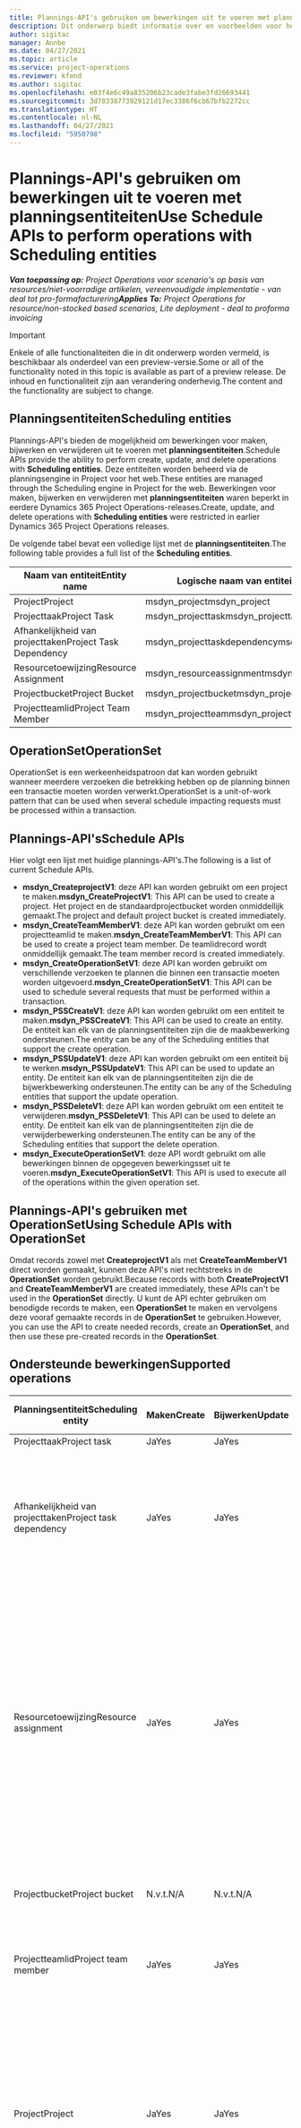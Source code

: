 ```yaml
---
title: Plannings-API's gebruiken om bewerkingen uit te voeren met planningsentiteiten
description: Dit onderwerp biedt informatie over en voorbeelden voor het gebruik van plannings-API's.
author: sigitac
manager: Annbe
ms.date: 04/27/2021
ms.topic: article
ms.service: project-operations
ms.reviewer: kfend
ms.author: sigitac
ms.openlocfilehash: e03f4e6c49a835206b23cade3fabe3fd26693441
ms.sourcegitcommit: 3d78338773929121d17ec3386f6cb67bfb2272cc
ms.translationtype: HT
ms.contentlocale: nl-NL
ms.lasthandoff: 04/27/2021
ms.locfileid: "5950798"
---
```

# <a name="use-schedule-apis-to-perform-operations-with-scheduling-entities"></a><span data-ttu-id="69e81-103">Plannings-API's gebruiken om bewerkingen uit te voeren met planningsentiteiten</span><span class="sxs-lookup"><span data-stu-id="69e81-103">Use Schedule APIs to perform operations with Scheduling entities</span></span>

<span data-ttu-id="69e81-104">_**Van toepassing op:** Project Operations voor scenario's op basis van resources/niet-voorradige artikelen, vereenvoudigde implementatie - van deal tot pro-formafacturering_</span><span class="sxs-lookup"><span data-stu-id="69e81-104">_**Applies To:** Project Operations for resource/non-stocked based scenarios, Lite deployment - deal to proforma invoicing_</span></span>

> [!IMPORTANT] 
> <span data-ttu-id="69e81-105">Enkele of alle functionaliteiten die in dit onderwerp worden vermeld, is beschikbaar als onderdeel van een preview-versie.</span><span class="sxs-lookup"><span data-stu-id="69e81-105">Some or all of the functionality noted in this topic is available as part of a preview release.</span></span> <span data-ttu-id="69e81-106">De inhoud en functionaliteit zijn aan verandering onderhevig.</span><span class="sxs-lookup"><span data-stu-id="69e81-106">The content and the functionality are subject to change.</span></span> 

## <a name="scheduling-entities"></a><span data-ttu-id="69e81-107">Planningsentiteiten</span><span class="sxs-lookup"><span data-stu-id="69e81-107">Scheduling entities</span></span>

<span data-ttu-id="69e81-108">Plannings-API's bieden de mogelijkheid om bewerkingen voor maken, bijwerken en verwijderen uit te voeren met **planningsentiteiten**​.</span><span class="sxs-lookup"><span data-stu-id="69e81-108">Schedule APIs provide the ability to perform create, update, and delete operations with **Scheduling entities**.</span></span> <span data-ttu-id="69e81-109">Deze entiteiten worden beheerd via de planningsengine in Project voor het web.</span><span class="sxs-lookup"><span data-stu-id="69e81-109">These entities are managed through the Scheduling engine in Project for the web.</span></span> <span data-ttu-id="69e81-110">Bewerkingen voor maken, bijwerken en verwijderen met **planningsentiteiten** waren beperkt in eerdere Dynamics 365 Project Operations-releases.</span><span class="sxs-lookup"><span data-stu-id="69e81-110">Create, update, and delete operations with **Scheduling entities** were restricted in earlier Dynamics 365 Project Operations releases.</span></span>

<span data-ttu-id="69e81-111">De volgende tabel bevat een volledige lijst met de **planningsentiteiten**​.</span><span class="sxs-lookup"><span data-stu-id="69e81-111">The following table provides a full list of the **Scheduling entities**.</span></span>

| <span data-ttu-id="69e81-112">Naam van entiteit</span><span class="sxs-lookup"><span data-stu-id="69e81-112">Entity name</span></span>  | <span data-ttu-id="69e81-113">Logische naam van entiteit</span><span class="sxs-lookup"><span data-stu-id="69e81-113">Entity logical name</span></span> |
| --- | --- |
| <span data-ttu-id="69e81-114">Project</span><span class="sxs-lookup"><span data-stu-id="69e81-114">Project</span></span> | <span data-ttu-id="69e81-115">msdyn_project</span><span class="sxs-lookup"><span data-stu-id="69e81-115">msdyn_project</span></span> |
| <span data-ttu-id="69e81-116">Projecttaak</span><span class="sxs-lookup"><span data-stu-id="69e81-116">Project Task</span></span>  | <span data-ttu-id="69e81-117">msdyn_projecttask</span><span class="sxs-lookup"><span data-stu-id="69e81-117">msdyn_projecttask</span></span>  |
| <span data-ttu-id="69e81-118">Afhankelijkheid van projecttaken</span><span class="sxs-lookup"><span data-stu-id="69e81-118">Project Task Dependency</span></span>  | <span data-ttu-id="69e81-119">msdyn_projecttaskdependency</span><span class="sxs-lookup"><span data-stu-id="69e81-119">msdyn_projecttaskdependency</span></span>  |
| <span data-ttu-id="69e81-120">Resourcetoewijzing</span><span class="sxs-lookup"><span data-stu-id="69e81-120">Resource Assignment</span></span> | <span data-ttu-id="69e81-121">msdyn_resourceassignment</span><span class="sxs-lookup"><span data-stu-id="69e81-121">msdyn_resourceassignment</span></span> |
| <span data-ttu-id="69e81-122">Projectbucket</span><span class="sxs-lookup"><span data-stu-id="69e81-122">Project Bucket</span></span>  | <span data-ttu-id="69e81-123">msdyn_projectbucket</span><span class="sxs-lookup"><span data-stu-id="69e81-123">msdyn_projectbucket</span></span> |
| <span data-ttu-id="69e81-124">Projectteamlid</span><span class="sxs-lookup"><span data-stu-id="69e81-124">Project Team Member</span></span> | <span data-ttu-id="69e81-125">msdyn_projectteam</span><span class="sxs-lookup"><span data-stu-id="69e81-125">msdyn_projectteam</span></span> |

## <a name="operationset"></a><span data-ttu-id="69e81-126">OperationSet</span><span class="sxs-lookup"><span data-stu-id="69e81-126">OperationSet</span></span>

<span data-ttu-id="69e81-127">OperationSet is een werkeenheidspatroon dat kan worden gebruikt wanneer meerdere verzoeken die betrekking hebben op de planning binnen een transactie moeten worden verwerkt.</span><span class="sxs-lookup"><span data-stu-id="69e81-127">OperationSet is a unit-of-work pattern that can be used when several schedule impacting requests must be processed within a transaction.</span></span>

## <a name="schedule-apis"></a><span data-ttu-id="69e81-128">Plannings-API's</span><span class="sxs-lookup"><span data-stu-id="69e81-128">Schedule APIs</span></span>

<span data-ttu-id="69e81-129">Hier volgt een lijst met huidige plannings-API's.</span><span class="sxs-lookup"><span data-stu-id="69e81-129">The following is a list of current Schedule APIs.</span></span>

- <span data-ttu-id="69e81-130">**msdyn_CreateprojectV1**: deze API kan worden gebruikt om een project te maken.</span><span class="sxs-lookup"><span data-stu-id="69e81-130">**msdyn_CreateProjectV1**: This API can be used to create a project.</span></span> <span data-ttu-id="69e81-131">Het project en de standaardprojectbucket worden onmiddellijk gemaakt.</span><span class="sxs-lookup"><span data-stu-id="69e81-131">The project and default project bucket is created immediately.</span></span>
- <span data-ttu-id="69e81-132">**msdyn_CreateTeamMemberV1**: deze API kan worden gebruikt om een projectteamlid te maken.</span><span class="sxs-lookup"><span data-stu-id="69e81-132">**msdyn_CreateTeamMemberV1**: This API can be used to create a project team member.</span></span> <span data-ttu-id="69e81-133">De teamlidrecord wordt onmiddellijk gemaakt.</span><span class="sxs-lookup"><span data-stu-id="69e81-133">The team member record is created immediately.</span></span>
- <span data-ttu-id="69e81-134">**msdyn_CreateOperationSetV1**: deze API kan worden gebruikt om verschillende verzoeken te plannen die binnen een transactie moeten worden uitgevoerd.</span><span class="sxs-lookup"><span data-stu-id="69e81-134">**msdyn_CreateOperationSetV1**: This API can be used to schedule several requests that must be performed within a transaction.</span></span>
- <span data-ttu-id="69e81-135">**msdyn_PSSCreateV1**: deze API kan worden gebruikt om een entiteit te maken.</span><span class="sxs-lookup"><span data-stu-id="69e81-135">**msdyn_PSSCreateV1**: This API can be used to create an entity.</span></span> <span data-ttu-id="69e81-136">De entiteit kan elk van de planningsentiteiten zijn die de maakbewerking ondersteunen.</span><span class="sxs-lookup"><span data-stu-id="69e81-136">The entity can be any of the Scheduling entities that support the create operation.</span></span>
- <span data-ttu-id="69e81-137">**msdyn_PSSUpdateV1**: deze API kan worden gebruikt om een entiteit bij te werken.</span><span class="sxs-lookup"><span data-stu-id="69e81-137">**msdyn_PSSUpdateV1**: This API can be used to update an entity.</span></span> <span data-ttu-id="69e81-138">De entiteit kan elk van de planningsentiteiten zijn die de bijwerkbewerking ondersteunen.</span><span class="sxs-lookup"><span data-stu-id="69e81-138">The entity can be any of the Scheduling entities that support the update operation.</span></span>
- <span data-ttu-id="69e81-139">**msdyn_PSSDeleteV1**: deze API kan worden gebruikt om een entiteit te verwijderen.</span><span class="sxs-lookup"><span data-stu-id="69e81-139">**msdyn_PSSDeleteV1**: This API can be used to delete an entity.</span></span> <span data-ttu-id="69e81-140">De entiteit kan elk van de planningsentiteiten zijn die de verwijderbewerking ondersteunen.</span><span class="sxs-lookup"><span data-stu-id="69e81-140">The entity can be any of the Scheduling entities that support the delete operation.</span></span>
- <span data-ttu-id="69e81-141">**msdyn_ExecuteOperationSetV1**: deze API wordt gebruikt om alle bewerkingen binnen de opgegeven bewerkingsset uit te voeren.</span><span class="sxs-lookup"><span data-stu-id="69e81-141">**msdyn_ExecuteOperationSetV1**: This API is used to execute all of the operations within the given operation set.</span></span>

## <a name="using-schedule-apis-with-operationset"></a><span data-ttu-id="69e81-142">Plannings-API's gebruiken met OperationSet</span><span class="sxs-lookup"><span data-stu-id="69e81-142">Using Schedule APIs with OperationSet</span></span>

<span data-ttu-id="69e81-143">Omdat records zowel met **CreateprojectV1** als met **CreateTeamMemberV1** direct worden gemaakt, kunnen deze API's niet rechtstreeks in de **OperationSet** worden gebruikt.</span><span class="sxs-lookup"><span data-stu-id="69e81-143">Because records with both **CreateProjectV1** and **CreateTeamMemberV1** are created immediately, these APIs can't be used in the **OperationSet** directly.</span></span> <span data-ttu-id="69e81-144">U kunt de API echter gebruiken om benodigde records te maken, een **OperationSet** te maken en vervolgens deze vooraf gemaakte records in de **OperationSet** te gebruiken.</span><span class="sxs-lookup"><span data-stu-id="69e81-144">However, you can use the API to create needed records, create an **OperationSet**, and then use these pre-created records in the **OperationSet**.</span></span>

## <a name="supported-operations"></a><span data-ttu-id="69e81-145">Ondersteunde bewerkingen</span><span class="sxs-lookup"><span data-stu-id="69e81-145">Supported operations</span></span>

| <span data-ttu-id="69e81-146">Planningsentiteit</span><span class="sxs-lookup"><span data-stu-id="69e81-146">Scheduling entity</span></span> | <span data-ttu-id="69e81-147">Maken</span><span class="sxs-lookup"><span data-stu-id="69e81-147">Create</span></span> | <span data-ttu-id="69e81-148">Bijwerken</span><span class="sxs-lookup"><span data-stu-id="69e81-148">Update</span></span> | <span data-ttu-id="69e81-149">Delete</span><span class="sxs-lookup"><span data-stu-id="69e81-149">Delete</span></span> | <span data-ttu-id="69e81-150">Belangrijke aandachtspunten</span><span class="sxs-lookup"><span data-stu-id="69e81-150">Important considerations</span></span> |
| --- | --- | --- | --- | --- |
<span data-ttu-id="69e81-151">Projecttaak</span><span class="sxs-lookup"><span data-stu-id="69e81-151">Project task</span></span> | <span data-ttu-id="69e81-152">Ja</span><span class="sxs-lookup"><span data-stu-id="69e81-152">Yes</span></span> | <span data-ttu-id="69e81-153">Ja</span><span class="sxs-lookup"><span data-stu-id="69e81-153">Yes</span></span> | <span data-ttu-id="69e81-154">Ja</span><span class="sxs-lookup"><span data-stu-id="69e81-154">Yes</span></span> | <span data-ttu-id="69e81-155">Geen</span><span class="sxs-lookup"><span data-stu-id="69e81-155">None</span></span> |
| <span data-ttu-id="69e81-156">Afhankelijkheid van projecttaken</span><span class="sxs-lookup"><span data-stu-id="69e81-156">Project task dependency</span></span> | <span data-ttu-id="69e81-157">Ja</span><span class="sxs-lookup"><span data-stu-id="69e81-157">Yes</span></span> | <span data-ttu-id="69e81-158">Ja</span><span class="sxs-lookup"><span data-stu-id="69e81-158">Yes</span></span> | | <span data-ttu-id="69e81-159">Records voor de afhankelijkheid van projecttaken worden niet bijgewerkt.</span><span class="sxs-lookup"><span data-stu-id="69e81-159">Project task dependency records aren't updated.</span></span> <span data-ttu-id="69e81-160">In plaats daarvan kan een oude record worden verwijderd en kan een nieuwe record worden gemaakt.</span><span class="sxs-lookup"><span data-stu-id="69e81-160">Instead, an old record can be deleted and a new record can be created.</span></span> |
| <span data-ttu-id="69e81-161">Resourcetoewijzing</span><span class="sxs-lookup"><span data-stu-id="69e81-161">Resource assignment</span></span> | <span data-ttu-id="69e81-162">Ja</span><span class="sxs-lookup"><span data-stu-id="69e81-162">Yes</span></span> | <span data-ttu-id="69e81-163">Ja</span><span class="sxs-lookup"><span data-stu-id="69e81-163">Yes</span></span> | | <span data-ttu-id="69e81-164">Bewerkingen met de volgende velden worden niet ondersteund: **BookableResourceID**, **Effort**, **EffortCompleted**, **EffortRemaining** en **PlannedWork**.</span><span class="sxs-lookup"><span data-stu-id="69e81-164">Operations with the following fields aren't supported: **BookableResourceID**, **Effort**, **EffortCompleted**, **EffortRemaining**, and **PlannedWork**.</span></span> <span data-ttu-id="69e81-165">Records voor resourcetoewijzingen worden niet bijgewerkt.</span><span class="sxs-lookup"><span data-stu-id="69e81-165">Resource assignment records aren't updated.</span></span> <span data-ttu-id="69e81-166">In plaats daarvan kan de oude record worden verwijderd en kan een nieuwe record worden gemaakt.</span><span class="sxs-lookup"><span data-stu-id="69e81-166">Instead, the old record can be deleted and a new record can be created.</span></span> |
| <span data-ttu-id="69e81-167">Projectbucket</span><span class="sxs-lookup"><span data-stu-id="69e81-167">Project bucket</span></span> | <span data-ttu-id="69e81-168">N.v.t.</span><span class="sxs-lookup"><span data-stu-id="69e81-168">N/A</span></span> | <span data-ttu-id="69e81-169">N.v.t.</span><span class="sxs-lookup"><span data-stu-id="69e81-169">N/A</span></span> | <span data-ttu-id="69e81-170">N.v.t.</span><span class="sxs-lookup"><span data-stu-id="69e81-170">N/A</span></span> | <span data-ttu-id="69e81-171">De standaardbucket wordt gemaakt met de API **CreateprojectV1**.</span><span class="sxs-lookup"><span data-stu-id="69e81-171">The default bucket is created using the **CreateProjectV1** API.</span></span> |
| <span data-ttu-id="69e81-172">Projectteamlid</span><span class="sxs-lookup"><span data-stu-id="69e81-172">Project team member</span></span> | <span data-ttu-id="69e81-173">Ja</span><span class="sxs-lookup"><span data-stu-id="69e81-173">Yes</span></span> | <span data-ttu-id="69e81-174">Ja</span><span class="sxs-lookup"><span data-stu-id="69e81-174">Yes</span></span> | <span data-ttu-id="69e81-175">Ja</span><span class="sxs-lookup"><span data-stu-id="69e81-175">Yes</span></span> | <span data-ttu-id="69e81-176">Gebruik voor de maakbewerking de API **CreateTeamMemberV1**.</span><span class="sxs-lookup"><span data-stu-id="69e81-176">For the create operation, use the **CreateTeamMemberV1** API.</span></span> |
| <span data-ttu-id="69e81-177">Project</span><span class="sxs-lookup"><span data-stu-id="69e81-177">Project</span></span> | <span data-ttu-id="69e81-178">Ja</span><span class="sxs-lookup"><span data-stu-id="69e81-178">Yes</span></span> | <span data-ttu-id="69e81-179">Ja</span><span class="sxs-lookup"><span data-stu-id="69e81-179">Yes</span></span> | <span data-ttu-id="69e81-180">N.v.t.</span><span class="sxs-lookup"><span data-stu-id="69e81-180">N/A</span></span> | <span data-ttu-id="69e81-181">Bewerkingen met de volgende velden worden niet ondersteund: **StateCode**, **BulkGenerationStatus**, **GlobalRevisionToken**, **CalendarID**, **Effort**, **EffortCompleted**, **EffortRemaining**, **Progress**, **Finish**, **TaskEarliestStart** en **Duration**.</span><span class="sxs-lookup"><span data-stu-id="69e81-181">Operations with the following fields aren't supported: **StateCode**, **BulkGenerationStatus**, **GlobalRevisionToken**, **CalendarID**, **Effort**, **EffortCompleted**, **EffortRemaining**, **Progress**, **Finish**, **TaskEarliestStart**, and **Duration**.</span></span> |

<span data-ttu-id="69e81-182">Deze API's kunnen worden aangeroepen met entiteitsobjecten die aangepaste velden bevatten.</span><span class="sxs-lookup"><span data-stu-id="69e81-182">These APIs can be called with entity objects that include custom fields.</span></span>

<span data-ttu-id="69e81-183">De id-eigenschap is optioneel.</span><span class="sxs-lookup"><span data-stu-id="69e81-183">The ID property is optional.</span></span> <span data-ttu-id="69e81-184">Als deze wordt opgegeven, wordt geprobeerd deze te gebruiken en wordt er een uitzondering gegenereerd als deze niet kan worden gebruikt.</span><span class="sxs-lookup"><span data-stu-id="69e81-184">If it's provided, the system attempts to use it and throws an exception if it can't be used.</span></span> <span data-ttu-id="69e81-185">Als deze niet wordt opgegeven, wordt de id door het systeem gegenerereerd.</span><span class="sxs-lookup"><span data-stu-id="69e81-185">If it isn't provided, the system will generate it.</span></span>

## <a name="restricted-fields"></a><span data-ttu-id="69e81-186">Beperkte velden</span><span class="sxs-lookup"><span data-stu-id="69e81-186">Restricted fields</span></span>

<span data-ttu-id="69e81-187">In de volgende tabellen worden de velden gedefinieerd die geen toegang hebben tot **Maken** en **Bewerken**.</span><span class="sxs-lookup"><span data-stu-id="69e81-187">The following tables define the fields that are restricted from **Create** and **Edit.**</span></span>

### <a name="project-task"></a><span data-ttu-id="69e81-188">Projecttaak</span><span class="sxs-lookup"><span data-stu-id="69e81-188">Project task</span></span>

| <span data-ttu-id="69e81-189">**Logische naam**</span><span class="sxs-lookup"><span data-stu-id="69e81-189">**Logical name**</span></span>                       | <span data-ttu-id="69e81-190">**Maken mogelijk**</span><span class="sxs-lookup"><span data-stu-id="69e81-190">**Can create**</span></span> | <span data-ttu-id="69e81-191">**Mag bewerken**</span><span class="sxs-lookup"><span data-stu-id="69e81-191">**Can edit**</span></span>     |
|----------------------------------------|----------------|------------------|
| <span data-ttu-id="69e81-192">msdyn_actualcost</span><span class="sxs-lookup"><span data-stu-id="69e81-192">msdyn_actualcost</span></span>                       | <span data-ttu-id="69e81-193">nee</span><span class="sxs-lookup"><span data-stu-id="69e81-193">no</span></span>             | <span data-ttu-id="69e81-194">nee</span><span class="sxs-lookup"><span data-stu-id="69e81-194">no</span></span>               |
| <span data-ttu-id="69e81-195">msdyn_actualcost_base</span><span class="sxs-lookup"><span data-stu-id="69e81-195">msdyn_actualcost_base</span></span>                  | <span data-ttu-id="69e81-196">nee</span><span class="sxs-lookup"><span data-stu-id="69e81-196">no</span></span>             | <span data-ttu-id="69e81-197">nee</span><span class="sxs-lookup"><span data-stu-id="69e81-197">no</span></span>               |
| <span data-ttu-id="69e81-198">msdyn_actualend</span><span class="sxs-lookup"><span data-stu-id="69e81-198">msdyn_actualend</span></span>                        | <span data-ttu-id="69e81-199">nee</span><span class="sxs-lookup"><span data-stu-id="69e81-199">no</span></span>             | <span data-ttu-id="69e81-200">nee</span><span class="sxs-lookup"><span data-stu-id="69e81-200">no</span></span>               |
| <span data-ttu-id="69e81-201">msdyn_actualsales</span><span class="sxs-lookup"><span data-stu-id="69e81-201">msdyn_actualsales</span></span>                      | <span data-ttu-id="69e81-202">nee</span><span class="sxs-lookup"><span data-stu-id="69e81-202">no</span></span>             | <span data-ttu-id="69e81-203">nee</span><span class="sxs-lookup"><span data-stu-id="69e81-203">no</span></span>               |
| <span data-ttu-id="69e81-204">msdyn_actualsales_base</span><span class="sxs-lookup"><span data-stu-id="69e81-204">msdyn_actualsales_base</span></span>                 | <span data-ttu-id="69e81-205">nee</span><span class="sxs-lookup"><span data-stu-id="69e81-205">no</span></span>             | <span data-ttu-id="69e81-206">nee</span><span class="sxs-lookup"><span data-stu-id="69e81-206">no</span></span>               |
| <span data-ttu-id="69e81-207">msdyn_actualstart</span><span class="sxs-lookup"><span data-stu-id="69e81-207">msdyn_actualstart</span></span>                      | <span data-ttu-id="69e81-208">nee</span><span class="sxs-lookup"><span data-stu-id="69e81-208">no</span></span>             | <span data-ttu-id="69e81-209">nee</span><span class="sxs-lookup"><span data-stu-id="69e81-209">no</span></span>               |
| <span data-ttu-id="69e81-210">msdyn_costatcompleteestimate</span><span class="sxs-lookup"><span data-stu-id="69e81-210">msdyn_costatcompleteestimate</span></span>           | <span data-ttu-id="69e81-211">nee</span><span class="sxs-lookup"><span data-stu-id="69e81-211">no</span></span>             | <span data-ttu-id="69e81-212">nee</span><span class="sxs-lookup"><span data-stu-id="69e81-212">no</span></span>               |
| <span data-ttu-id="69e81-213">msdyn_costatcompleteestimate_base</span><span class="sxs-lookup"><span data-stu-id="69e81-213">msdyn_costatcompleteestimate_base</span></span>      | <span data-ttu-id="69e81-214">nee</span><span class="sxs-lookup"><span data-stu-id="69e81-214">no</span></span>             | <span data-ttu-id="69e81-215">nee</span><span class="sxs-lookup"><span data-stu-id="69e81-215">no</span></span>               |
| <span data-ttu-id="69e81-216">msdyn_costconsumptionpercentage</span><span class="sxs-lookup"><span data-stu-id="69e81-216">msdyn_costconsumptionpercentage</span></span>        | <span data-ttu-id="69e81-217">nee</span><span class="sxs-lookup"><span data-stu-id="69e81-217">no</span></span>             | <span data-ttu-id="69e81-218">nee</span><span class="sxs-lookup"><span data-stu-id="69e81-218">no</span></span>               |
| <span data-ttu-id="69e81-219">msdyn_effortcompleted</span><span class="sxs-lookup"><span data-stu-id="69e81-219">msdyn_effortcompleted</span></span>                  | <span data-ttu-id="69e81-220">nee</span><span class="sxs-lookup"><span data-stu-id="69e81-220">no</span></span>             | <span data-ttu-id="69e81-221">nee</span><span class="sxs-lookup"><span data-stu-id="69e81-221">no</span></span>               |
| <span data-ttu-id="69e81-222">msdyn_effortestimateatcomplete</span><span class="sxs-lookup"><span data-stu-id="69e81-222">msdyn_effortestimateatcomplete</span></span>         | <span data-ttu-id="69e81-223">nee</span><span class="sxs-lookup"><span data-stu-id="69e81-223">no</span></span>             | <span data-ttu-id="69e81-224">nee</span><span class="sxs-lookup"><span data-stu-id="69e81-224">no</span></span>               |
| <span data-ttu-id="69e81-225">msdyn_iscritical</span><span class="sxs-lookup"><span data-stu-id="69e81-225">msdyn_iscritical</span></span>                       | <span data-ttu-id="69e81-226">nee</span><span class="sxs-lookup"><span data-stu-id="69e81-226">no</span></span>             | <span data-ttu-id="69e81-227">nee</span><span class="sxs-lookup"><span data-stu-id="69e81-227">no</span></span>               |
| <span data-ttu-id="69e81-228">msdyn_iscriticalname</span><span class="sxs-lookup"><span data-stu-id="69e81-228">msdyn_iscriticalname</span></span>                   | <span data-ttu-id="69e81-229">nee</span><span class="sxs-lookup"><span data-stu-id="69e81-229">no</span></span>             | <span data-ttu-id="69e81-230">nee</span><span class="sxs-lookup"><span data-stu-id="69e81-230">no</span></span>               |
| <span data-ttu-id="69e81-231">msdyn_ismanual</span><span class="sxs-lookup"><span data-stu-id="69e81-231">msdyn_ismanual</span></span>                         | <span data-ttu-id="69e81-232">nee</span><span class="sxs-lookup"><span data-stu-id="69e81-232">no</span></span>             | <span data-ttu-id="69e81-233">nee</span><span class="sxs-lookup"><span data-stu-id="69e81-233">no</span></span>               |
| <span data-ttu-id="69e81-234">msdyn_ismanualname</span><span class="sxs-lookup"><span data-stu-id="69e81-234">msdyn_ismanualname</span></span>                     | <span data-ttu-id="69e81-235">nee</span><span class="sxs-lookup"><span data-stu-id="69e81-235">no</span></span>             | <span data-ttu-id="69e81-236">nee</span><span class="sxs-lookup"><span data-stu-id="69e81-236">no</span></span>               |
| <span data-ttu-id="69e81-237">msdyn_ismilestone</span><span class="sxs-lookup"><span data-stu-id="69e81-237">msdyn_ismilestone</span></span>                      | <span data-ttu-id="69e81-238">nee</span><span class="sxs-lookup"><span data-stu-id="69e81-238">no</span></span>             | <span data-ttu-id="69e81-239">nee</span><span class="sxs-lookup"><span data-stu-id="69e81-239">no</span></span>               |
| <span data-ttu-id="69e81-240">msdyn_ismilestonename</span><span class="sxs-lookup"><span data-stu-id="69e81-240">msdyn_ismilestonename</span></span>                  | <span data-ttu-id="69e81-241">nee</span><span class="sxs-lookup"><span data-stu-id="69e81-241">no</span></span>             | <span data-ttu-id="69e81-242">nee</span><span class="sxs-lookup"><span data-stu-id="69e81-242">no</span></span>               |
| <span data-ttu-id="69e81-243">msdyn_LinkStatus</span><span class="sxs-lookup"><span data-stu-id="69e81-243">msdyn_LinkStatus</span></span>                       | <span data-ttu-id="69e81-244">nee</span><span class="sxs-lookup"><span data-stu-id="69e81-244">no</span></span>             | <span data-ttu-id="69e81-245">nee</span><span class="sxs-lookup"><span data-stu-id="69e81-245">no</span></span>               |
| <span data-ttu-id="69e81-246">msdyn_linkstatusname</span><span class="sxs-lookup"><span data-stu-id="69e81-246">msdyn_linkstatusname</span></span>                   | <span data-ttu-id="69e81-247">nee</span><span class="sxs-lookup"><span data-stu-id="69e81-247">no</span></span>             | <span data-ttu-id="69e81-248">nee</span><span class="sxs-lookup"><span data-stu-id="69e81-248">no</span></span>               |
| <span data-ttu-id="69e81-249">msdyn_msprojectclientid</span><span class="sxs-lookup"><span data-stu-id="69e81-249">msdyn_msprojectclientid</span></span>                | <span data-ttu-id="69e81-250">nee</span><span class="sxs-lookup"><span data-stu-id="69e81-250">no</span></span>             | <span data-ttu-id="69e81-251">nee</span><span class="sxs-lookup"><span data-stu-id="69e81-251">no</span></span>               |
| <span data-ttu-id="69e81-252">msdyn_plannedcost</span><span class="sxs-lookup"><span data-stu-id="69e81-252">msdyn_plannedcost</span></span>                      | <span data-ttu-id="69e81-253">nee</span><span class="sxs-lookup"><span data-stu-id="69e81-253">no</span></span>             | <span data-ttu-id="69e81-254">nee</span><span class="sxs-lookup"><span data-stu-id="69e81-254">no</span></span>               |
| <span data-ttu-id="69e81-255">msdyn_plannedcost_base</span><span class="sxs-lookup"><span data-stu-id="69e81-255">msdyn_plannedcost_base</span></span>                 | <span data-ttu-id="69e81-256">nee</span><span class="sxs-lookup"><span data-stu-id="69e81-256">no</span></span>             | <span data-ttu-id="69e81-257">nee</span><span class="sxs-lookup"><span data-stu-id="69e81-257">no</span></span>               |
| <span data-ttu-id="69e81-258">msdyn_plannedsales</span><span class="sxs-lookup"><span data-stu-id="69e81-258">msdyn_plannedsales</span></span>                     | <span data-ttu-id="69e81-259">nee</span><span class="sxs-lookup"><span data-stu-id="69e81-259">no</span></span>             | <span data-ttu-id="69e81-260">nee</span><span class="sxs-lookup"><span data-stu-id="69e81-260">no</span></span>               |
| <span data-ttu-id="69e81-261">msdyn_plannedsales_base</span><span class="sxs-lookup"><span data-stu-id="69e81-261">msdyn_plannedsales_base</span></span>                | <span data-ttu-id="69e81-262">nee</span><span class="sxs-lookup"><span data-stu-id="69e81-262">no</span></span>             | <span data-ttu-id="69e81-263">nee</span><span class="sxs-lookup"><span data-stu-id="69e81-263">no</span></span>               |
| <span data-ttu-id="69e81-264">msdyn_pluginprocessingdata</span><span class="sxs-lookup"><span data-stu-id="69e81-264">msdyn_pluginprocessingdata</span></span>             | <span data-ttu-id="69e81-265">nee</span><span class="sxs-lookup"><span data-stu-id="69e81-265">no</span></span>             | <span data-ttu-id="69e81-266">nee</span><span class="sxs-lookup"><span data-stu-id="69e81-266">no</span></span>               |
| <span data-ttu-id="69e81-267">msdyn_progress</span><span class="sxs-lookup"><span data-stu-id="69e81-267">msdyn_progress</span></span>                         | <span data-ttu-id="69e81-268">nee</span><span class="sxs-lookup"><span data-stu-id="69e81-268">no</span></span>             | <span data-ttu-id="69e81-269">nee (ja voor P4W)</span><span class="sxs-lookup"><span data-stu-id="69e81-269">no (yes for P4W)</span></span> |
| <span data-ttu-id="69e81-270">msdyn_remainingcost</span><span class="sxs-lookup"><span data-stu-id="69e81-270">msdyn_remainingcost</span></span>                    | <span data-ttu-id="69e81-271">nee</span><span class="sxs-lookup"><span data-stu-id="69e81-271">no</span></span>             | <span data-ttu-id="69e81-272">nee</span><span class="sxs-lookup"><span data-stu-id="69e81-272">no</span></span>               |
| <span data-ttu-id="69e81-273">msdyn_remainingcost_base</span><span class="sxs-lookup"><span data-stu-id="69e81-273">msdyn_remainingcost_base</span></span>               | <span data-ttu-id="69e81-274">nee</span><span class="sxs-lookup"><span data-stu-id="69e81-274">no</span></span>             | <span data-ttu-id="69e81-275">nee</span><span class="sxs-lookup"><span data-stu-id="69e81-275">no</span></span>               |
| <span data-ttu-id="69e81-276">msdyn_remainingsales</span><span class="sxs-lookup"><span data-stu-id="69e81-276">msdyn_remainingsales</span></span>                   | <span data-ttu-id="69e81-277">nee</span><span class="sxs-lookup"><span data-stu-id="69e81-277">no</span></span>             | <span data-ttu-id="69e81-278">nee</span><span class="sxs-lookup"><span data-stu-id="69e81-278">no</span></span>               |
| <span data-ttu-id="69e81-279">msdyn_remainingsales_base</span><span class="sxs-lookup"><span data-stu-id="69e81-279">msdyn_remainingsales_base</span></span>              | <span data-ttu-id="69e81-280">nee</span><span class="sxs-lookup"><span data-stu-id="69e81-280">no</span></span>             | <span data-ttu-id="69e81-281">nee</span><span class="sxs-lookup"><span data-stu-id="69e81-281">no</span></span>               |
| <span data-ttu-id="69e81-282">msdyn_requestedhours</span><span class="sxs-lookup"><span data-stu-id="69e81-282">msdyn_requestedhours</span></span>                   | <span data-ttu-id="69e81-283">nee</span><span class="sxs-lookup"><span data-stu-id="69e81-283">no</span></span>             | <span data-ttu-id="69e81-284">nee</span><span class="sxs-lookup"><span data-stu-id="69e81-284">no</span></span>               |
| <span data-ttu-id="69e81-285">msdyn_resourcecategory</span><span class="sxs-lookup"><span data-stu-id="69e81-285">msdyn_resourcecategory</span></span>                 | <span data-ttu-id="69e81-286">nee</span><span class="sxs-lookup"><span data-stu-id="69e81-286">no</span></span>             | <span data-ttu-id="69e81-287">nee</span><span class="sxs-lookup"><span data-stu-id="69e81-287">no</span></span>               |
| <span data-ttu-id="69e81-288">msdyn_resourcecategoryname</span><span class="sxs-lookup"><span data-stu-id="69e81-288">msdyn_resourcecategoryname</span></span>             | <span data-ttu-id="69e81-289">nee</span><span class="sxs-lookup"><span data-stu-id="69e81-289">no</span></span>             | <span data-ttu-id="69e81-290">nee</span><span class="sxs-lookup"><span data-stu-id="69e81-290">no</span></span>               |
| <span data-ttu-id="69e81-291">msdyn_resourceorganizationalunitid</span><span class="sxs-lookup"><span data-stu-id="69e81-291">msdyn_resourceorganizationalunitid</span></span>     | <span data-ttu-id="69e81-292">nee</span><span class="sxs-lookup"><span data-stu-id="69e81-292">no</span></span>             | <span data-ttu-id="69e81-293">nee</span><span class="sxs-lookup"><span data-stu-id="69e81-293">no</span></span>               |
| <span data-ttu-id="69e81-294">msdyn_resourceorganizationalunitidname</span><span class="sxs-lookup"><span data-stu-id="69e81-294">msdyn_resourceorganizationalunitidname</span></span> | <span data-ttu-id="69e81-295">nee</span><span class="sxs-lookup"><span data-stu-id="69e81-295">no</span></span>             | <span data-ttu-id="69e81-296">nee</span><span class="sxs-lookup"><span data-stu-id="69e81-296">no</span></span>               |
| <span data-ttu-id="69e81-297">msdyn_salesconsumptionpercentage</span><span class="sxs-lookup"><span data-stu-id="69e81-297">msdyn_salesconsumptionpercentage</span></span>       | <span data-ttu-id="69e81-298">nee</span><span class="sxs-lookup"><span data-stu-id="69e81-298">no</span></span>             | <span data-ttu-id="69e81-299">nee</span><span class="sxs-lookup"><span data-stu-id="69e81-299">no</span></span>               |
| <span data-ttu-id="69e81-300">msdyn_salesestimateatcomplete</span><span class="sxs-lookup"><span data-stu-id="69e81-300">msdyn_salesestimateatcomplete</span></span>          | <span data-ttu-id="69e81-301">nee</span><span class="sxs-lookup"><span data-stu-id="69e81-301">no</span></span>             | <span data-ttu-id="69e81-302">nee</span><span class="sxs-lookup"><span data-stu-id="69e81-302">no</span></span>               |
| <span data-ttu-id="69e81-303">msdyn_salesestimateatcomplete_base</span><span class="sxs-lookup"><span data-stu-id="69e81-303">msdyn_salesestimateatcomplete_base</span></span>     | <span data-ttu-id="69e81-304">nee</span><span class="sxs-lookup"><span data-stu-id="69e81-304">no</span></span>             | <span data-ttu-id="69e81-305">nee</span><span class="sxs-lookup"><span data-stu-id="69e81-305">no</span></span>               |
| <span data-ttu-id="69e81-306">msdyn_salesvariance</span><span class="sxs-lookup"><span data-stu-id="69e81-306">msdyn_salesvariance</span></span>                    | <span data-ttu-id="69e81-307">nee</span><span class="sxs-lookup"><span data-stu-id="69e81-307">no</span></span>             | <span data-ttu-id="69e81-308">nee</span><span class="sxs-lookup"><span data-stu-id="69e81-308">no</span></span>               |
| <span data-ttu-id="69e81-309">msdyn_salesvariance_base</span><span class="sxs-lookup"><span data-stu-id="69e81-309">msdyn_salesvariance_base</span></span>               | <span data-ttu-id="69e81-310">nee</span><span class="sxs-lookup"><span data-stu-id="69e81-310">no</span></span>             | <span data-ttu-id="69e81-311">nee</span><span class="sxs-lookup"><span data-stu-id="69e81-311">no</span></span>               |
| <span data-ttu-id="69e81-312">msdyn_scheduleddurationminutes</span><span class="sxs-lookup"><span data-stu-id="69e81-312">msdyn_scheduleddurationminutes</span></span>         | <span data-ttu-id="69e81-313">nee</span><span class="sxs-lookup"><span data-stu-id="69e81-313">no</span></span>             | <span data-ttu-id="69e81-314">nee</span><span class="sxs-lookup"><span data-stu-id="69e81-314">no</span></span>               |
| <span data-ttu-id="69e81-315">msdyn_scheduledend</span><span class="sxs-lookup"><span data-stu-id="69e81-315">msdyn_scheduledend</span></span>                     | <span data-ttu-id="69e81-316">nee</span><span class="sxs-lookup"><span data-stu-id="69e81-316">no</span></span>             | <span data-ttu-id="69e81-317">nee</span><span class="sxs-lookup"><span data-stu-id="69e81-317">no</span></span>               |
| <span data-ttu-id="69e81-318">msdyn_scheduledstart</span><span class="sxs-lookup"><span data-stu-id="69e81-318">msdyn_scheduledstart</span></span>                   | <span data-ttu-id="69e81-319">nee</span><span class="sxs-lookup"><span data-stu-id="69e81-319">no</span></span>             | <span data-ttu-id="69e81-320">nee</span><span class="sxs-lookup"><span data-stu-id="69e81-320">no</span></span>               |
| <span data-ttu-id="69e81-321">msdyn_schedulevariance</span><span class="sxs-lookup"><span data-stu-id="69e81-321">msdyn_schedulevariance</span></span>                 | <span data-ttu-id="69e81-322">nee</span><span class="sxs-lookup"><span data-stu-id="69e81-322">no</span></span>             | <span data-ttu-id="69e81-323">nee</span><span class="sxs-lookup"><span data-stu-id="69e81-323">no</span></span>               |
| <span data-ttu-id="69e81-324">msdyn_skipupdateestimateline</span><span class="sxs-lookup"><span data-stu-id="69e81-324">msdyn_skipupdateestimateline</span></span>           | <span data-ttu-id="69e81-325">nee</span><span class="sxs-lookup"><span data-stu-id="69e81-325">no</span></span>             | <span data-ttu-id="69e81-326">nee</span><span class="sxs-lookup"><span data-stu-id="69e81-326">no</span></span>               |
| <span data-ttu-id="69e81-327">msdyn_skipupdateestimatelinename</span><span class="sxs-lookup"><span data-stu-id="69e81-327">msdyn_skipupdateestimatelinename</span></span>       | <span data-ttu-id="69e81-328">nee</span><span class="sxs-lookup"><span data-stu-id="69e81-328">no</span></span>             | <span data-ttu-id="69e81-329">nee</span><span class="sxs-lookup"><span data-stu-id="69e81-329">no</span></span>               |
| <span data-ttu-id="69e81-330">msdyn_summary</span><span class="sxs-lookup"><span data-stu-id="69e81-330">msdyn_summary</span></span>                          | <span data-ttu-id="69e81-331">nee</span><span class="sxs-lookup"><span data-stu-id="69e81-331">no</span></span>             | <span data-ttu-id="69e81-332">nee</span><span class="sxs-lookup"><span data-stu-id="69e81-332">no</span></span>               |
| <span data-ttu-id="69e81-333">msdyn_varianceofcost</span><span class="sxs-lookup"><span data-stu-id="69e81-333">msdyn_varianceofcost</span></span>                   | <span data-ttu-id="69e81-334">nee</span><span class="sxs-lookup"><span data-stu-id="69e81-334">no</span></span>             | <span data-ttu-id="69e81-335">nee</span><span class="sxs-lookup"><span data-stu-id="69e81-335">no</span></span>               |
| <span data-ttu-id="69e81-336">msdyn_varianceofcost_base</span><span class="sxs-lookup"><span data-stu-id="69e81-336">msdyn_varianceofcost_base</span></span>              | <span data-ttu-id="69e81-337">nee</span><span class="sxs-lookup"><span data-stu-id="69e81-337">no</span></span>             | <span data-ttu-id="69e81-338">nee</span><span class="sxs-lookup"><span data-stu-id="69e81-338">no</span></span>               |

### <a name="project-task-dependency"></a><span data-ttu-id="69e81-339">Afhankelijkheid van projecttaken</span><span class="sxs-lookup"><span data-stu-id="69e81-339">Project task dependency</span></span>

| <span data-ttu-id="69e81-340">**Logische naam**</span><span class="sxs-lookup"><span data-stu-id="69e81-340">**Logical name**</span></span>              | <span data-ttu-id="69e81-341">**Maken mogelijk**</span><span class="sxs-lookup"><span data-stu-id="69e81-341">**Can create**</span></span> | <span data-ttu-id="69e81-342">**Mag bewerken**</span><span class="sxs-lookup"><span data-stu-id="69e81-342">**Can edit**</span></span> |
|-------------------------------|----------------|--------------|
| <span data-ttu-id="69e81-343">msdyn_linktype</span><span class="sxs-lookup"><span data-stu-id="69e81-343">msdyn_linktype</span></span>                | <span data-ttu-id="69e81-344">nee</span><span class="sxs-lookup"><span data-stu-id="69e81-344">no</span></span>             | <span data-ttu-id="69e81-345">nee</span><span class="sxs-lookup"><span data-stu-id="69e81-345">no</span></span>           |
| <span data-ttu-id="69e81-346">msdyn_linktypename</span><span class="sxs-lookup"><span data-stu-id="69e81-346">msdyn_linktypename</span></span>            | <span data-ttu-id="69e81-347">nee</span><span class="sxs-lookup"><span data-stu-id="69e81-347">no</span></span>             | <span data-ttu-id="69e81-348">nee</span><span class="sxs-lookup"><span data-stu-id="69e81-348">no</span></span>           |
| <span data-ttu-id="69e81-349">msdyn_predecessortask</span><span class="sxs-lookup"><span data-stu-id="69e81-349">msdyn_predecessortask</span></span>         | <span data-ttu-id="69e81-350">ja</span><span class="sxs-lookup"><span data-stu-id="69e81-350">yes</span></span>            | <span data-ttu-id="69e81-351">nee</span><span class="sxs-lookup"><span data-stu-id="69e81-351">no</span></span>           |
| <span data-ttu-id="69e81-352">msdyn_predecessortaskname</span><span class="sxs-lookup"><span data-stu-id="69e81-352">msdyn_predecessortaskname</span></span>     | <span data-ttu-id="69e81-353">ja</span><span class="sxs-lookup"><span data-stu-id="69e81-353">yes</span></span>            | <span data-ttu-id="69e81-354">nee</span><span class="sxs-lookup"><span data-stu-id="69e81-354">no</span></span>           |
| <span data-ttu-id="69e81-355">msdyn_project</span><span class="sxs-lookup"><span data-stu-id="69e81-355">msdyn_project</span></span>                 | <span data-ttu-id="69e81-356">ja</span><span class="sxs-lookup"><span data-stu-id="69e81-356">yes</span></span>            | <span data-ttu-id="69e81-357">nee</span><span class="sxs-lookup"><span data-stu-id="69e81-357">no</span></span>           |
| <span data-ttu-id="69e81-358">msdyn_projectname</span><span class="sxs-lookup"><span data-stu-id="69e81-358">msdyn_projectname</span></span>             | <span data-ttu-id="69e81-359">ja</span><span class="sxs-lookup"><span data-stu-id="69e81-359">yes</span></span>            | <span data-ttu-id="69e81-360">nee</span><span class="sxs-lookup"><span data-stu-id="69e81-360">no</span></span>           |
| <span data-ttu-id="69e81-361">msdyn_projecttaskdependencyid</span><span class="sxs-lookup"><span data-stu-id="69e81-361">msdyn_projecttaskdependencyid</span></span> | <span data-ttu-id="69e81-362">ja</span><span class="sxs-lookup"><span data-stu-id="69e81-362">yes</span></span>            | <span data-ttu-id="69e81-363">nee</span><span class="sxs-lookup"><span data-stu-id="69e81-363">no</span></span>           |
| <span data-ttu-id="69e81-364">msdyn_successortask</span><span class="sxs-lookup"><span data-stu-id="69e81-364">msdyn_successortask</span></span>           | <span data-ttu-id="69e81-365">ja</span><span class="sxs-lookup"><span data-stu-id="69e81-365">yes</span></span>            | <span data-ttu-id="69e81-366">nee</span><span class="sxs-lookup"><span data-stu-id="69e81-366">no</span></span>           |
| <span data-ttu-id="69e81-367">msdyn_successortaskname</span><span class="sxs-lookup"><span data-stu-id="69e81-367">msdyn_successortaskname</span></span>       | <span data-ttu-id="69e81-368">ja</span><span class="sxs-lookup"><span data-stu-id="69e81-368">yes</span></span>            | <span data-ttu-id="69e81-369">nee</span><span class="sxs-lookup"><span data-stu-id="69e81-369">no</span></span>           |

### <a name="resource-assignment"></a><span data-ttu-id="69e81-370">Resourcetoewijzing</span><span class="sxs-lookup"><span data-stu-id="69e81-370">Resource assignment</span></span>

| <span data-ttu-id="69e81-371">**Logische naam**</span><span class="sxs-lookup"><span data-stu-id="69e81-371">**Logical name**</span></span>             | <span data-ttu-id="69e81-372">**Maken mogelijk**</span><span class="sxs-lookup"><span data-stu-id="69e81-372">**Can create**</span></span> | <span data-ttu-id="69e81-373">**Mag bewerken**</span><span class="sxs-lookup"><span data-stu-id="69e81-373">**Can edit**</span></span> |
|------------------------------|----------------|--------------|
| <span data-ttu-id="69e81-374">msdyn_bookableresourceid</span><span class="sxs-lookup"><span data-stu-id="69e81-374">msdyn_bookableresourceid</span></span>     | <span data-ttu-id="69e81-375">ja</span><span class="sxs-lookup"><span data-stu-id="69e81-375">yes</span></span>            | <span data-ttu-id="69e81-376">nee</span><span class="sxs-lookup"><span data-stu-id="69e81-376">no</span></span>           |
| <span data-ttu-id="69e81-377">msdyn_bookableresourceidname</span><span class="sxs-lookup"><span data-stu-id="69e81-377">msdyn_bookableresourceidname</span></span> | <span data-ttu-id="69e81-378">ja</span><span class="sxs-lookup"><span data-stu-id="69e81-378">yes</span></span>            | <span data-ttu-id="69e81-379">nee</span><span class="sxs-lookup"><span data-stu-id="69e81-379">no</span></span>           |
| <span data-ttu-id="69e81-380">msdyn_bookingstatusid</span><span class="sxs-lookup"><span data-stu-id="69e81-380">msdyn_bookingstatusid</span></span>        | <span data-ttu-id="69e81-381">nee</span><span class="sxs-lookup"><span data-stu-id="69e81-381">no</span></span>             | <span data-ttu-id="69e81-382">nee</span><span class="sxs-lookup"><span data-stu-id="69e81-382">no</span></span>           |
| <span data-ttu-id="69e81-383">msdyn_bookingstatusidname</span><span class="sxs-lookup"><span data-stu-id="69e81-383">msdyn_bookingstatusidname</span></span>    | <span data-ttu-id="69e81-384">nee</span><span class="sxs-lookup"><span data-stu-id="69e81-384">no</span></span>             | <span data-ttu-id="69e81-385">nee</span><span class="sxs-lookup"><span data-stu-id="69e81-385">no</span></span>           |
| <span data-ttu-id="69e81-386">msdyn_committype</span><span class="sxs-lookup"><span data-stu-id="69e81-386">msdyn_committype</span></span>             | <span data-ttu-id="69e81-387">nee</span><span class="sxs-lookup"><span data-stu-id="69e81-387">no</span></span>             | <span data-ttu-id="69e81-388">nee</span><span class="sxs-lookup"><span data-stu-id="69e81-388">no</span></span>           |
| <span data-ttu-id="69e81-389">msdyn_committypename</span><span class="sxs-lookup"><span data-stu-id="69e81-389">msdyn_committypename</span></span>         | <span data-ttu-id="69e81-390">nee</span><span class="sxs-lookup"><span data-stu-id="69e81-390">no</span></span>             | <span data-ttu-id="69e81-391">nee</span><span class="sxs-lookup"><span data-stu-id="69e81-391">no</span></span>           |
| <span data-ttu-id="69e81-392">msdyn_effort</span><span class="sxs-lookup"><span data-stu-id="69e81-392">msdyn_effort</span></span>                 | <span data-ttu-id="69e81-393">nee</span><span class="sxs-lookup"><span data-stu-id="69e81-393">no</span></span>             | <span data-ttu-id="69e81-394">nee</span><span class="sxs-lookup"><span data-stu-id="69e81-394">no</span></span>           |
| <span data-ttu-id="69e81-395">msdyn_effortcompleted</span><span class="sxs-lookup"><span data-stu-id="69e81-395">msdyn_effortcompleted</span></span>        | <span data-ttu-id="69e81-396">nee</span><span class="sxs-lookup"><span data-stu-id="69e81-396">no</span></span>             | <span data-ttu-id="69e81-397">nee</span><span class="sxs-lookup"><span data-stu-id="69e81-397">no</span></span>           |
| <span data-ttu-id="69e81-398">msdyn_effortremaining</span><span class="sxs-lookup"><span data-stu-id="69e81-398">msdyn_effortremaining</span></span>        | <span data-ttu-id="69e81-399">nee</span><span class="sxs-lookup"><span data-stu-id="69e81-399">no</span></span>             | <span data-ttu-id="69e81-400">nee</span><span class="sxs-lookup"><span data-stu-id="69e81-400">no</span></span>           |
| <span data-ttu-id="69e81-401">msdyn_finish</span><span class="sxs-lookup"><span data-stu-id="69e81-401">msdyn_finish</span></span>                 | <span data-ttu-id="69e81-402">nee</span><span class="sxs-lookup"><span data-stu-id="69e81-402">no</span></span>             | <span data-ttu-id="69e81-403">nee</span><span class="sxs-lookup"><span data-stu-id="69e81-403">no</span></span>           |
| <span data-ttu-id="69e81-404">msdyn_plannedcost</span><span class="sxs-lookup"><span data-stu-id="69e81-404">msdyn_plannedcost</span></span>            | <span data-ttu-id="69e81-405">nee</span><span class="sxs-lookup"><span data-stu-id="69e81-405">no</span></span>             | <span data-ttu-id="69e81-406">nee</span><span class="sxs-lookup"><span data-stu-id="69e81-406">no</span></span>           |
| <span data-ttu-id="69e81-407">msdyn_plannedcost_base</span><span class="sxs-lookup"><span data-stu-id="69e81-407">msdyn_plannedcost_base</span></span>       | <span data-ttu-id="69e81-408">nee</span><span class="sxs-lookup"><span data-stu-id="69e81-408">no</span></span>             | <span data-ttu-id="69e81-409">nee</span><span class="sxs-lookup"><span data-stu-id="69e81-409">no</span></span>           |
| <span data-ttu-id="69e81-410">msdyn_plannedcostcontour</span><span class="sxs-lookup"><span data-stu-id="69e81-410">msdyn_plannedcostcontour</span></span>     | <span data-ttu-id="69e81-411">nee</span><span class="sxs-lookup"><span data-stu-id="69e81-411">no</span></span>             | <span data-ttu-id="69e81-412">nee</span><span class="sxs-lookup"><span data-stu-id="69e81-412">no</span></span>           |
| <span data-ttu-id="69e81-413">msdyn_plannedsales</span><span class="sxs-lookup"><span data-stu-id="69e81-413">msdyn_plannedsales</span></span>           | <span data-ttu-id="69e81-414">nee</span><span class="sxs-lookup"><span data-stu-id="69e81-414">no</span></span>             | <span data-ttu-id="69e81-415">nee</span><span class="sxs-lookup"><span data-stu-id="69e81-415">no</span></span>           |
| <span data-ttu-id="69e81-416">msdyn_plannedsales_base</span><span class="sxs-lookup"><span data-stu-id="69e81-416">msdyn_plannedsales_base</span></span>      | <span data-ttu-id="69e81-417">nee</span><span class="sxs-lookup"><span data-stu-id="69e81-417">no</span></span>             | <span data-ttu-id="69e81-418">nee</span><span class="sxs-lookup"><span data-stu-id="69e81-418">no</span></span>           |
| <span data-ttu-id="69e81-419">msdyn_plannedsalescontour</span><span class="sxs-lookup"><span data-stu-id="69e81-419">msdyn_plannedsalescontour</span></span>    | <span data-ttu-id="69e81-420">nee</span><span class="sxs-lookup"><span data-stu-id="69e81-420">no</span></span>             | <span data-ttu-id="69e81-421">nee</span><span class="sxs-lookup"><span data-stu-id="69e81-421">no</span></span>           |
| <span data-ttu-id="69e81-422">msdyn_plannedwork</span><span class="sxs-lookup"><span data-stu-id="69e81-422">msdyn_plannedwork</span></span>            | <span data-ttu-id="69e81-423">nee</span><span class="sxs-lookup"><span data-stu-id="69e81-423">no</span></span>             | <span data-ttu-id="69e81-424">nee</span><span class="sxs-lookup"><span data-stu-id="69e81-424">no</span></span>           |
| <span data-ttu-id="69e81-425">msdyn_projectid</span><span class="sxs-lookup"><span data-stu-id="69e81-425">msdyn_projectid</span></span>              | <span data-ttu-id="69e81-426">ja</span><span class="sxs-lookup"><span data-stu-id="69e81-426">yes</span></span>            | <span data-ttu-id="69e81-427">nee</span><span class="sxs-lookup"><span data-stu-id="69e81-427">no</span></span>           |
| <span data-ttu-id="69e81-428">msdyn_projectidname</span><span class="sxs-lookup"><span data-stu-id="69e81-428">msdyn_projectidname</span></span>          | <span data-ttu-id="69e81-429">nee</span><span class="sxs-lookup"><span data-stu-id="69e81-429">no</span></span>             | <span data-ttu-id="69e81-430">nee</span><span class="sxs-lookup"><span data-stu-id="69e81-430">no</span></span>           |
| <span data-ttu-id="69e81-431">msdyn_projectteamid</span><span class="sxs-lookup"><span data-stu-id="69e81-431">msdyn_projectteamid</span></span>          | <span data-ttu-id="69e81-432">nee</span><span class="sxs-lookup"><span data-stu-id="69e81-432">no</span></span>             | <span data-ttu-id="69e81-433">nee</span><span class="sxs-lookup"><span data-stu-id="69e81-433">no</span></span>           |
| <span data-ttu-id="69e81-434">msdyn_projectteamidname</span><span class="sxs-lookup"><span data-stu-id="69e81-434">msdyn_projectteamidname</span></span>      | <span data-ttu-id="69e81-435">nee</span><span class="sxs-lookup"><span data-stu-id="69e81-435">no</span></span>             | <span data-ttu-id="69e81-436">nee</span><span class="sxs-lookup"><span data-stu-id="69e81-436">no</span></span>           |
| <span data-ttu-id="69e81-437">msdyn_start</span><span class="sxs-lookup"><span data-stu-id="69e81-437">msdyn_start</span></span>                  | <span data-ttu-id="69e81-438">nee</span><span class="sxs-lookup"><span data-stu-id="69e81-438">no</span></span>             | <span data-ttu-id="69e81-439">nee</span><span class="sxs-lookup"><span data-stu-id="69e81-439">no</span></span>           |
| <span data-ttu-id="69e81-440">msdyn_taskid</span><span class="sxs-lookup"><span data-stu-id="69e81-440">msdyn_taskid</span></span>                 | <span data-ttu-id="69e81-441">nee</span><span class="sxs-lookup"><span data-stu-id="69e81-441">no</span></span>             | <span data-ttu-id="69e81-442">nee</span><span class="sxs-lookup"><span data-stu-id="69e81-442">no</span></span>           |
| <span data-ttu-id="69e81-443">msdyn_taskidname</span><span class="sxs-lookup"><span data-stu-id="69e81-443">msdyn_taskidname</span></span>             | <span data-ttu-id="69e81-444">nee</span><span class="sxs-lookup"><span data-stu-id="69e81-444">no</span></span>             | <span data-ttu-id="69e81-445">nee</span><span class="sxs-lookup"><span data-stu-id="69e81-445">no</span></span>           |
| <span data-ttu-id="69e81-446">msdyn_userresourceid</span><span class="sxs-lookup"><span data-stu-id="69e81-446">msdyn_userresourceid</span></span>         | <span data-ttu-id="69e81-447">nee</span><span class="sxs-lookup"><span data-stu-id="69e81-447">no</span></span>             | <span data-ttu-id="69e81-448">nee</span><span class="sxs-lookup"><span data-stu-id="69e81-448">no</span></span>           |

### <a name="project-team-member"></a><span data-ttu-id="69e81-449">Projectteamlid</span><span class="sxs-lookup"><span data-stu-id="69e81-449">Project team member</span></span>

| <span data-ttu-id="69e81-450">**Logische naam**</span><span class="sxs-lookup"><span data-stu-id="69e81-450">**Logical name**</span></span>                                 | <span data-ttu-id="69e81-451">**Maken mogelijk**</span><span class="sxs-lookup"><span data-stu-id="69e81-451">**Can create**</span></span> | <span data-ttu-id="69e81-452">**Mag bewerken**</span><span class="sxs-lookup"><span data-stu-id="69e81-452">**Can edit**</span></span> |
|--------------------------------------------------|----------------|--------------|
| <span data-ttu-id="69e81-453">msdyn_calendarid</span><span class="sxs-lookup"><span data-stu-id="69e81-453">msdyn_calendarid</span></span>                                 | <span data-ttu-id="69e81-454">nee</span><span class="sxs-lookup"><span data-stu-id="69e81-454">no</span></span>             | <span data-ttu-id="69e81-455">nee</span><span class="sxs-lookup"><span data-stu-id="69e81-455">no</span></span>           |
| <span data-ttu-id="69e81-456">msdyn_creategenericteammemberwithrequirementname</span><span class="sxs-lookup"><span data-stu-id="69e81-456">msdyn_creategenericteammemberwithrequirementname</span></span> | <span data-ttu-id="69e81-457">nee</span><span class="sxs-lookup"><span data-stu-id="69e81-457">no</span></span>             | <span data-ttu-id="69e81-458">nee</span><span class="sxs-lookup"><span data-stu-id="69e81-458">no</span></span>           |
| <span data-ttu-id="69e81-459">msdyn_deletestatus</span><span class="sxs-lookup"><span data-stu-id="69e81-459">msdyn_deletestatus</span></span>                               | <span data-ttu-id="69e81-460">nee</span><span class="sxs-lookup"><span data-stu-id="69e81-460">no</span></span>             | <span data-ttu-id="69e81-461">nee</span><span class="sxs-lookup"><span data-stu-id="69e81-461">no</span></span>           |
| <span data-ttu-id="69e81-462">msdyn_deletestatusname</span><span class="sxs-lookup"><span data-stu-id="69e81-462">msdyn_deletestatusname</span></span>                           | <span data-ttu-id="69e81-463">nee</span><span class="sxs-lookup"><span data-stu-id="69e81-463">no</span></span>             | <span data-ttu-id="69e81-464">nee</span><span class="sxs-lookup"><span data-stu-id="69e81-464">no</span></span>           |
| <span data-ttu-id="69e81-465">msdyn_effort</span><span class="sxs-lookup"><span data-stu-id="69e81-465">msdyn_effort</span></span>                                     | <span data-ttu-id="69e81-466">nee</span><span class="sxs-lookup"><span data-stu-id="69e81-466">no</span></span>             | <span data-ttu-id="69e81-467">nee</span><span class="sxs-lookup"><span data-stu-id="69e81-467">no</span></span>           |
| <span data-ttu-id="69e81-468">msdyn_effortcompleted</span><span class="sxs-lookup"><span data-stu-id="69e81-468">msdyn_effortcompleted</span></span>                            | <span data-ttu-id="69e81-469">nee</span><span class="sxs-lookup"><span data-stu-id="69e81-469">no</span></span>             | <span data-ttu-id="69e81-470">nee</span><span class="sxs-lookup"><span data-stu-id="69e81-470">no</span></span>           |
| <span data-ttu-id="69e81-471">msdyn_effortremaining</span><span class="sxs-lookup"><span data-stu-id="69e81-471">msdyn_effortremaining</span></span>                            | <span data-ttu-id="69e81-472">nee</span><span class="sxs-lookup"><span data-stu-id="69e81-472">no</span></span>             | <span data-ttu-id="69e81-473">nee</span><span class="sxs-lookup"><span data-stu-id="69e81-473">no</span></span>           |
| <span data-ttu-id="69e81-474">msdyn_finish</span><span class="sxs-lookup"><span data-stu-id="69e81-474">msdyn_finish</span></span>                                     | <span data-ttu-id="69e81-475">nee</span><span class="sxs-lookup"><span data-stu-id="69e81-475">no</span></span>             | <span data-ttu-id="69e81-476">nee</span><span class="sxs-lookup"><span data-stu-id="69e81-476">no</span></span>           |
| <span data-ttu-id="69e81-477">msdyn_hardbookedhours</span><span class="sxs-lookup"><span data-stu-id="69e81-477">msdyn_hardbookedhours</span></span>                            | <span data-ttu-id="69e81-478">nee</span><span class="sxs-lookup"><span data-stu-id="69e81-478">no</span></span>             | <span data-ttu-id="69e81-479">nee</span><span class="sxs-lookup"><span data-stu-id="69e81-479">no</span></span>           |
| <span data-ttu-id="69e81-480">msdyn_hours</span><span class="sxs-lookup"><span data-stu-id="69e81-480">msdyn_hours</span></span>                                      | <span data-ttu-id="69e81-481">nee</span><span class="sxs-lookup"><span data-stu-id="69e81-481">no</span></span>             | <span data-ttu-id="69e81-482">nee</span><span class="sxs-lookup"><span data-stu-id="69e81-482">no</span></span>           |
| <span data-ttu-id="69e81-483">msdyn_markedvooreletiontimer</span><span class="sxs-lookup"><span data-stu-id="69e81-483">msdyn_markedfordeletiontimer</span></span>                     | <span data-ttu-id="69e81-484">nee</span><span class="sxs-lookup"><span data-stu-id="69e81-484">no</span></span>             | <span data-ttu-id="69e81-485">nee</span><span class="sxs-lookup"><span data-stu-id="69e81-485">no</span></span>           |
| <span data-ttu-id="69e81-486">msdyn_markedfordeletiontimestamp</span><span class="sxs-lookup"><span data-stu-id="69e81-486">msdyn_markedfordeletiontimestamp</span></span>                 | <span data-ttu-id="69e81-487">nee</span><span class="sxs-lookup"><span data-stu-id="69e81-487">no</span></span>             | <span data-ttu-id="69e81-488">nee</span><span class="sxs-lookup"><span data-stu-id="69e81-488">no</span></span>           |
| <span data-ttu-id="69e81-489">msdyn_msprojectclientid</span><span class="sxs-lookup"><span data-stu-id="69e81-489">msdyn_msprojectclientid</span></span>                          | <span data-ttu-id="69e81-490">nee</span><span class="sxs-lookup"><span data-stu-id="69e81-490">no</span></span>             | <span data-ttu-id="69e81-491">nee</span><span class="sxs-lookup"><span data-stu-id="69e81-491">no</span></span>           |
| <span data-ttu-id="69e81-492">msdyn_percentage</span><span class="sxs-lookup"><span data-stu-id="69e81-492">msdyn_percentage</span></span>                                 | <span data-ttu-id="69e81-493">nee</span><span class="sxs-lookup"><span data-stu-id="69e81-493">no</span></span>             | <span data-ttu-id="69e81-494">nee</span><span class="sxs-lookup"><span data-stu-id="69e81-494">no</span></span>           |
| <span data-ttu-id="69e81-495">msdyn_requiredhours</span><span class="sxs-lookup"><span data-stu-id="69e81-495">msdyn_requiredhours</span></span>                              | <span data-ttu-id="69e81-496">nee</span><span class="sxs-lookup"><span data-stu-id="69e81-496">no</span></span>             | <span data-ttu-id="69e81-497">nee</span><span class="sxs-lookup"><span data-stu-id="69e81-497">no</span></span>           |
| <span data-ttu-id="69e81-498">msdyn_softbookedhours</span><span class="sxs-lookup"><span data-stu-id="69e81-498">msdyn_softbookedhours</span></span>                            | <span data-ttu-id="69e81-499">nee</span><span class="sxs-lookup"><span data-stu-id="69e81-499">no</span></span>             | <span data-ttu-id="69e81-500">nee</span><span class="sxs-lookup"><span data-stu-id="69e81-500">no</span></span>           |
| <span data-ttu-id="69e81-501">msdyn_start</span><span class="sxs-lookup"><span data-stu-id="69e81-501">msdyn_start</span></span>                                      | <span data-ttu-id="69e81-502">nee</span><span class="sxs-lookup"><span data-stu-id="69e81-502">no</span></span>             | <span data-ttu-id="69e81-503">nee</span><span class="sxs-lookup"><span data-stu-id="69e81-503">no</span></span>           |

### <a name="project"></a><span data-ttu-id="69e81-504">Project</span><span class="sxs-lookup"><span data-stu-id="69e81-504">Project</span></span>

| <span data-ttu-id="69e81-505">**Logische naam**</span><span class="sxs-lookup"><span data-stu-id="69e81-505">**Logical name**</span></span>                       | <span data-ttu-id="69e81-506">**Maken mogelijk**</span><span class="sxs-lookup"><span data-stu-id="69e81-506">**Can create**</span></span> | <span data-ttu-id="69e81-507">**Mag bewerken**</span><span class="sxs-lookup"><span data-stu-id="69e81-507">**Can edit**</span></span> |
|----------------------------------------|----------------|--------------|
| <span data-ttu-id="69e81-508">msdyn_actualexpensecost</span><span class="sxs-lookup"><span data-stu-id="69e81-508">msdyn_actualexpensecost</span></span>                | <span data-ttu-id="69e81-509">nee</span><span class="sxs-lookup"><span data-stu-id="69e81-509">no</span></span>             | <span data-ttu-id="69e81-510">nee</span><span class="sxs-lookup"><span data-stu-id="69e81-510">no</span></span>           |
| <span data-ttu-id="69e81-511">msdyn_actualexpensecost_base</span><span class="sxs-lookup"><span data-stu-id="69e81-511">msdyn_actualexpensecost_base</span></span>           | <span data-ttu-id="69e81-512">nee</span><span class="sxs-lookup"><span data-stu-id="69e81-512">no</span></span>             | <span data-ttu-id="69e81-513">nee</span><span class="sxs-lookup"><span data-stu-id="69e81-513">no</span></span>           |
| <span data-ttu-id="69e81-514">msdyn_actuallaborcost</span><span class="sxs-lookup"><span data-stu-id="69e81-514">msdyn_actuallaborcost</span></span>                  | <span data-ttu-id="69e81-515">nee</span><span class="sxs-lookup"><span data-stu-id="69e81-515">no</span></span>             | <span data-ttu-id="69e81-516">nee</span><span class="sxs-lookup"><span data-stu-id="69e81-516">no</span></span>           |
| <span data-ttu-id="69e81-517">msdyn_actuallaborcost_base</span><span class="sxs-lookup"><span data-stu-id="69e81-517">msdyn_actuallaborcost_base</span></span>             | <span data-ttu-id="69e81-518">nee</span><span class="sxs-lookup"><span data-stu-id="69e81-518">no</span></span>             | <span data-ttu-id="69e81-519">nee</span><span class="sxs-lookup"><span data-stu-id="69e81-519">no</span></span>           |
| <span data-ttu-id="69e81-520">msdyn_actualsales</span><span class="sxs-lookup"><span data-stu-id="69e81-520">msdyn_actualsales</span></span>                      | <span data-ttu-id="69e81-521">nee</span><span class="sxs-lookup"><span data-stu-id="69e81-521">no</span></span>             | <span data-ttu-id="69e81-522">nee</span><span class="sxs-lookup"><span data-stu-id="69e81-522">no</span></span>           |
| <span data-ttu-id="69e81-523">msdyn_actualsales_base</span><span class="sxs-lookup"><span data-stu-id="69e81-523">msdyn_actualsales_base</span></span>                 | <span data-ttu-id="69e81-524">nee</span><span class="sxs-lookup"><span data-stu-id="69e81-524">no</span></span>             | <span data-ttu-id="69e81-525">nee</span><span class="sxs-lookup"><span data-stu-id="69e81-525">no</span></span>           |
| <span data-ttu-id="69e81-526">msdyn_contractlineproject</span><span class="sxs-lookup"><span data-stu-id="69e81-526">msdyn_contractlineproject</span></span>              | <span data-ttu-id="69e81-527">ja</span><span class="sxs-lookup"><span data-stu-id="69e81-527">yes</span></span>            | <span data-ttu-id="69e81-528">nee</span><span class="sxs-lookup"><span data-stu-id="69e81-528">no</span></span>           |
| <span data-ttu-id="69e81-529">msdyn_contractorganizationalunitid</span><span class="sxs-lookup"><span data-stu-id="69e81-529">msdyn_contractorganizationalunitid</span></span>     | <span data-ttu-id="69e81-530">ja</span><span class="sxs-lookup"><span data-stu-id="69e81-530">yes</span></span>            | <span data-ttu-id="69e81-531">nee</span><span class="sxs-lookup"><span data-stu-id="69e81-531">no</span></span>           |
| <span data-ttu-id="69e81-532">msdyn_contractorganizationalunitidname</span><span class="sxs-lookup"><span data-stu-id="69e81-532">msdyn_contractorganizationalunitidname</span></span> | <span data-ttu-id="69e81-533">ja</span><span class="sxs-lookup"><span data-stu-id="69e81-533">yes</span></span>            | <span data-ttu-id="69e81-534">nee</span><span class="sxs-lookup"><span data-stu-id="69e81-534">no</span></span>           |
| <span data-ttu-id="69e81-535">msdyn_costconsumption</span><span class="sxs-lookup"><span data-stu-id="69e81-535">msdyn_costconsumption</span></span>                  | <span data-ttu-id="69e81-536">nee</span><span class="sxs-lookup"><span data-stu-id="69e81-536">no</span></span>             | <span data-ttu-id="69e81-537">nee</span><span class="sxs-lookup"><span data-stu-id="69e81-537">no</span></span>           |
| <span data-ttu-id="69e81-538">msdyn_costestimateatcomplete</span><span class="sxs-lookup"><span data-stu-id="69e81-538">msdyn_costestimateatcomplete</span></span>           | <span data-ttu-id="69e81-539">nee</span><span class="sxs-lookup"><span data-stu-id="69e81-539">no</span></span>             | <span data-ttu-id="69e81-540">nee</span><span class="sxs-lookup"><span data-stu-id="69e81-540">no</span></span>           |
| <span data-ttu-id="69e81-541">msdyn_costestimateatcomplete_base</span><span class="sxs-lookup"><span data-stu-id="69e81-541">msdyn_costestimateatcomplete_base</span></span>      | <span data-ttu-id="69e81-542">nee</span><span class="sxs-lookup"><span data-stu-id="69e81-542">no</span></span>             | <span data-ttu-id="69e81-543">nee</span><span class="sxs-lookup"><span data-stu-id="69e81-543">no</span></span>           |
| <span data-ttu-id="69e81-544">msdyn_costvariance</span><span class="sxs-lookup"><span data-stu-id="69e81-544">msdyn_costvariance</span></span>                     | <span data-ttu-id="69e81-545">nee</span><span class="sxs-lookup"><span data-stu-id="69e81-545">no</span></span>             | <span data-ttu-id="69e81-546">nee</span><span class="sxs-lookup"><span data-stu-id="69e81-546">no</span></span>           |
| <span data-ttu-id="69e81-547">msdyn_costvariance_base</span><span class="sxs-lookup"><span data-stu-id="69e81-547">msdyn_costvariance_base</span></span>                | <span data-ttu-id="69e81-548">nee</span><span class="sxs-lookup"><span data-stu-id="69e81-548">no</span></span>             | <span data-ttu-id="69e81-549">nee</span><span class="sxs-lookup"><span data-stu-id="69e81-549">no</span></span>           |
| <span data-ttu-id="69e81-550">msdyn_duration</span><span class="sxs-lookup"><span data-stu-id="69e81-550">msdyn_duration</span></span>                         | <span data-ttu-id="69e81-551">nee</span><span class="sxs-lookup"><span data-stu-id="69e81-551">no</span></span>             | <span data-ttu-id="69e81-552">nee</span><span class="sxs-lookup"><span data-stu-id="69e81-552">no</span></span>           |
| <span data-ttu-id="69e81-553">msdyn_effort</span><span class="sxs-lookup"><span data-stu-id="69e81-553">msdyn_effort</span></span>                           | <span data-ttu-id="69e81-554">nee</span><span class="sxs-lookup"><span data-stu-id="69e81-554">no</span></span>             | <span data-ttu-id="69e81-555">nee</span><span class="sxs-lookup"><span data-stu-id="69e81-555">no</span></span>           |
| <span data-ttu-id="69e81-556">msdyn_effortcompleted</span><span class="sxs-lookup"><span data-stu-id="69e81-556">msdyn_effortcompleted</span></span>                  | <span data-ttu-id="69e81-557">nee</span><span class="sxs-lookup"><span data-stu-id="69e81-557">no</span></span>             | <span data-ttu-id="69e81-558">nee</span><span class="sxs-lookup"><span data-stu-id="69e81-558">no</span></span>           |
| <span data-ttu-id="69e81-559">msdyn_effortestimateatcompleteeac</span><span class="sxs-lookup"><span data-stu-id="69e81-559">msdyn_effortestimateatcompleteeac</span></span>      | <span data-ttu-id="69e81-560">nee</span><span class="sxs-lookup"><span data-stu-id="69e81-560">no</span></span>             | <span data-ttu-id="69e81-561">nee</span><span class="sxs-lookup"><span data-stu-id="69e81-561">no</span></span>           |
| <span data-ttu-id="69e81-562">msdyn_effortremaining</span><span class="sxs-lookup"><span data-stu-id="69e81-562">msdyn_effortremaining</span></span>                  | <span data-ttu-id="69e81-563">nee</span><span class="sxs-lookup"><span data-stu-id="69e81-563">no</span></span>             | <span data-ttu-id="69e81-564">nee</span><span class="sxs-lookup"><span data-stu-id="69e81-564">no</span></span>           |
| <span data-ttu-id="69e81-565">msdyn_finish</span><span class="sxs-lookup"><span data-stu-id="69e81-565">msdyn_finish</span></span>                           | <span data-ttu-id="69e81-566">ja</span><span class="sxs-lookup"><span data-stu-id="69e81-566">yes</span></span>            | <span data-ttu-id="69e81-567">ja</span><span class="sxs-lookup"><span data-stu-id="69e81-567">yes</span></span>          |
| <span data-ttu-id="69e81-568">msdyn_globalrevisiontoken</span><span class="sxs-lookup"><span data-stu-id="69e81-568">msdyn_globalrevisiontoken</span></span>              | <span data-ttu-id="69e81-569">nee</span><span class="sxs-lookup"><span data-stu-id="69e81-569">no</span></span>             | <span data-ttu-id="69e81-570">nee</span><span class="sxs-lookup"><span data-stu-id="69e81-570">no</span></span>           |
| <span data-ttu-id="69e81-571">msdyn_islinkedtomsprojectclient</span><span class="sxs-lookup"><span data-stu-id="69e81-571">msdyn_islinkedtomsprojectclient</span></span>        | <span data-ttu-id="69e81-572">nee</span><span class="sxs-lookup"><span data-stu-id="69e81-572">no</span></span>             | <span data-ttu-id="69e81-573">nee</span><span class="sxs-lookup"><span data-stu-id="69e81-573">no</span></span>           |
| <span data-ttu-id="69e81-574">msdyn_islinkedtomsprojectclientname</span><span class="sxs-lookup"><span data-stu-id="69e81-574">msdyn_islinkedtomsprojectclientname</span></span>    | <span data-ttu-id="69e81-575">nee</span><span class="sxs-lookup"><span data-stu-id="69e81-575">no</span></span>             | <span data-ttu-id="69e81-576">nee</span><span class="sxs-lookup"><span data-stu-id="69e81-576">no</span></span>           |
| <span data-ttu-id="69e81-577">msdyn_linkeddocumenturl</span><span class="sxs-lookup"><span data-stu-id="69e81-577">msdyn_linkeddocumenturl</span></span>                | <span data-ttu-id="69e81-578">nee</span><span class="sxs-lookup"><span data-stu-id="69e81-578">no</span></span>             | <span data-ttu-id="69e81-579">nee</span><span class="sxs-lookup"><span data-stu-id="69e81-579">no</span></span>           |
| <span data-ttu-id="69e81-580">msdyn_msprojectdocument</span><span class="sxs-lookup"><span data-stu-id="69e81-580">msdyn_msprojectdocument</span></span>                | <span data-ttu-id="69e81-581">nee</span><span class="sxs-lookup"><span data-stu-id="69e81-581">no</span></span>             | <span data-ttu-id="69e81-582">nee</span><span class="sxs-lookup"><span data-stu-id="69e81-582">no</span></span>           |
| <span data-ttu-id="69e81-583">msdyn_msprojectdocumentname</span><span class="sxs-lookup"><span data-stu-id="69e81-583">msdyn_msprojectdocumentname</span></span>            | <span data-ttu-id="69e81-584">nee</span><span class="sxs-lookup"><span data-stu-id="69e81-584">no</span></span>             | <span data-ttu-id="69e81-585">nee</span><span class="sxs-lookup"><span data-stu-id="69e81-585">no</span></span>           |
| <span data-ttu-id="69e81-586">msdyn_plannedexpensecost</span><span class="sxs-lookup"><span data-stu-id="69e81-586">msdyn_plannedexpensecost</span></span>               | <span data-ttu-id="69e81-587">nee</span><span class="sxs-lookup"><span data-stu-id="69e81-587">no</span></span>             | <span data-ttu-id="69e81-588">nee</span><span class="sxs-lookup"><span data-stu-id="69e81-588">no</span></span>           |
| <span data-ttu-id="69e81-589">msdyn_plannedexpensecost_base</span><span class="sxs-lookup"><span data-stu-id="69e81-589">msdyn_plannedexpensecost_base</span></span>          | <span data-ttu-id="69e81-590">nee</span><span class="sxs-lookup"><span data-stu-id="69e81-590">no</span></span>             | <span data-ttu-id="69e81-591">nee</span><span class="sxs-lookup"><span data-stu-id="69e81-591">no</span></span>           |
| <span data-ttu-id="69e81-592">msdyn_plannedlaborcost</span><span class="sxs-lookup"><span data-stu-id="69e81-592">msdyn_plannedlaborcost</span></span>                 | <span data-ttu-id="69e81-593">nee</span><span class="sxs-lookup"><span data-stu-id="69e81-593">no</span></span>             | <span data-ttu-id="69e81-594">nee</span><span class="sxs-lookup"><span data-stu-id="69e81-594">no</span></span>           |
| <span data-ttu-id="69e81-595">msdyn_plannedlaborcost_base</span><span class="sxs-lookup"><span data-stu-id="69e81-595">msdyn_plannedlaborcost_base</span></span>            | <span data-ttu-id="69e81-596">nee</span><span class="sxs-lookup"><span data-stu-id="69e81-596">no</span></span>             | <span data-ttu-id="69e81-597">nee</span><span class="sxs-lookup"><span data-stu-id="69e81-597">no</span></span>           |
| <span data-ttu-id="69e81-598">msdyn_plannedsales</span><span class="sxs-lookup"><span data-stu-id="69e81-598">msdyn_plannedsales</span></span>                     | <span data-ttu-id="69e81-599">nee</span><span class="sxs-lookup"><span data-stu-id="69e81-599">no</span></span>             | <span data-ttu-id="69e81-600">nee</span><span class="sxs-lookup"><span data-stu-id="69e81-600">no</span></span>           |
| <span data-ttu-id="69e81-601">msdyn_plannedsales_base</span><span class="sxs-lookup"><span data-stu-id="69e81-601">msdyn_plannedsales_base</span></span>                | <span data-ttu-id="69e81-602">nee</span><span class="sxs-lookup"><span data-stu-id="69e81-602">no</span></span>             | <span data-ttu-id="69e81-603">nee</span><span class="sxs-lookup"><span data-stu-id="69e81-603">no</span></span>           |
| <span data-ttu-id="69e81-604">msdyn_progress</span><span class="sxs-lookup"><span data-stu-id="69e81-604">msdyn_progress</span></span>                         | <span data-ttu-id="69e81-605">nee</span><span class="sxs-lookup"><span data-stu-id="69e81-605">no</span></span>             | <span data-ttu-id="69e81-606">nee</span><span class="sxs-lookup"><span data-stu-id="69e81-606">no</span></span>           |
| <span data-ttu-id="69e81-607">msdyn_remainingcost</span><span class="sxs-lookup"><span data-stu-id="69e81-607">msdyn_remainingcost</span></span>                    | <span data-ttu-id="69e81-608">nee</span><span class="sxs-lookup"><span data-stu-id="69e81-608">no</span></span>             | <span data-ttu-id="69e81-609">nee</span><span class="sxs-lookup"><span data-stu-id="69e81-609">no</span></span>           |
| <span data-ttu-id="69e81-610">msdyn_remainingcost_base</span><span class="sxs-lookup"><span data-stu-id="69e81-610">msdyn_remainingcost_base</span></span>               | <span data-ttu-id="69e81-611">nee</span><span class="sxs-lookup"><span data-stu-id="69e81-611">no</span></span>             | <span data-ttu-id="69e81-612">nee</span><span class="sxs-lookup"><span data-stu-id="69e81-612">no</span></span>           |
| <span data-ttu-id="69e81-613">msdyn_remainingsales</span><span class="sxs-lookup"><span data-stu-id="69e81-613">msdyn_remainingsales</span></span>                   | <span data-ttu-id="69e81-614">nee</span><span class="sxs-lookup"><span data-stu-id="69e81-614">no</span></span>             | <span data-ttu-id="69e81-615">nee</span><span class="sxs-lookup"><span data-stu-id="69e81-615">no</span></span>           |
| <span data-ttu-id="69e81-616">msdyn_remainingsales_base</span><span class="sxs-lookup"><span data-stu-id="69e81-616">msdyn_remainingsales_base</span></span>              | <span data-ttu-id="69e81-617">nee</span><span class="sxs-lookup"><span data-stu-id="69e81-617">no</span></span>             | <span data-ttu-id="69e81-618">nee</span><span class="sxs-lookup"><span data-stu-id="69e81-618">no</span></span>           |
| <span data-ttu-id="69e81-619">msdyn_replaylogheader</span><span class="sxs-lookup"><span data-stu-id="69e81-619">msdyn_replaylogheader</span></span>                  | <span data-ttu-id="69e81-620">nee</span><span class="sxs-lookup"><span data-stu-id="69e81-620">no</span></span>             | <span data-ttu-id="69e81-621">nee</span><span class="sxs-lookup"><span data-stu-id="69e81-621">no</span></span>           |
| <span data-ttu-id="69e81-622">msdyn_salesconsumption</span><span class="sxs-lookup"><span data-stu-id="69e81-622">msdyn_salesconsumption</span></span>                 | <span data-ttu-id="69e81-623">nee</span><span class="sxs-lookup"><span data-stu-id="69e81-623">no</span></span>             | <span data-ttu-id="69e81-624">nee</span><span class="sxs-lookup"><span data-stu-id="69e81-624">no</span></span>           |
| <span data-ttu-id="69e81-625">msdyn_salesestimateatcompleteeac</span><span class="sxs-lookup"><span data-stu-id="69e81-625">msdyn_salesestimateatcompleteeac</span></span>       | <span data-ttu-id="69e81-626">nee</span><span class="sxs-lookup"><span data-stu-id="69e81-626">no</span></span>             | <span data-ttu-id="69e81-627">nee</span><span class="sxs-lookup"><span data-stu-id="69e81-627">no</span></span>           |
| <span data-ttu-id="69e81-628">msdyn_salesestimateatcompleteeac_base</span><span class="sxs-lookup"><span data-stu-id="69e81-628">msdyn_salesestimateatcompleteeac_base</span></span>  | <span data-ttu-id="69e81-629">nee</span><span class="sxs-lookup"><span data-stu-id="69e81-629">no</span></span>             | <span data-ttu-id="69e81-630">nee</span><span class="sxs-lookup"><span data-stu-id="69e81-630">no</span></span>           |
| <span data-ttu-id="69e81-631">msdyn_salesvariance</span><span class="sxs-lookup"><span data-stu-id="69e81-631">msdyn_salesvariance</span></span>                    | <span data-ttu-id="69e81-632">nee</span><span class="sxs-lookup"><span data-stu-id="69e81-632">no</span></span>             | <span data-ttu-id="69e81-633">nee</span><span class="sxs-lookup"><span data-stu-id="69e81-633">no</span></span>           |
| <span data-ttu-id="69e81-634">msdyn_salesvariance_base</span><span class="sxs-lookup"><span data-stu-id="69e81-634">msdyn_salesvariance_base</span></span>               | <span data-ttu-id="69e81-635">nee</span><span class="sxs-lookup"><span data-stu-id="69e81-635">no</span></span>             | <span data-ttu-id="69e81-636">nee</span><span class="sxs-lookup"><span data-stu-id="69e81-636">no</span></span>           |
| <span data-ttu-id="69e81-637">msdyn_scheduleperformance</span><span class="sxs-lookup"><span data-stu-id="69e81-637">msdyn_scheduleperformance</span></span>              | <span data-ttu-id="69e81-638">nee</span><span class="sxs-lookup"><span data-stu-id="69e81-638">no</span></span>             | <span data-ttu-id="69e81-639">nee</span><span class="sxs-lookup"><span data-stu-id="69e81-639">no</span></span>           |
| <span data-ttu-id="69e81-640">msdyn_scheduleperformancename</span><span class="sxs-lookup"><span data-stu-id="69e81-640">msdyn_scheduleperformancename</span></span>          | <span data-ttu-id="69e81-641">nee</span><span class="sxs-lookup"><span data-stu-id="69e81-641">no</span></span>             | <span data-ttu-id="69e81-642">nee</span><span class="sxs-lookup"><span data-stu-id="69e81-642">no</span></span>           |
| <span data-ttu-id="69e81-643">msdyn_schedulevariance</span><span class="sxs-lookup"><span data-stu-id="69e81-643">msdyn_schedulevariance</span></span>                 | <span data-ttu-id="69e81-644">nee</span><span class="sxs-lookup"><span data-stu-id="69e81-644">no</span></span>             | <span data-ttu-id="69e81-645">nee</span><span class="sxs-lookup"><span data-stu-id="69e81-645">no</span></span>           |
| <span data-ttu-id="69e81-646">msdyn_taskearlieststart</span><span class="sxs-lookup"><span data-stu-id="69e81-646">msdyn_taskearlieststart</span></span>                | <span data-ttu-id="69e81-647">nee</span><span class="sxs-lookup"><span data-stu-id="69e81-647">no</span></span>             | <span data-ttu-id="69e81-648">nee</span><span class="sxs-lookup"><span data-stu-id="69e81-648">no</span></span>           |
| <span data-ttu-id="69e81-649">msdyn_teamsize</span><span class="sxs-lookup"><span data-stu-id="69e81-649">msdyn_teamsize</span></span>                         | <span data-ttu-id="69e81-650">nee</span><span class="sxs-lookup"><span data-stu-id="69e81-650">no</span></span>             | <span data-ttu-id="69e81-651">nee</span><span class="sxs-lookup"><span data-stu-id="69e81-651">no</span></span>           |
| <span data-ttu-id="69e81-652">msdyn_teamsize_date</span><span class="sxs-lookup"><span data-stu-id="69e81-652">msdyn_teamsize_date</span></span>                    | <span data-ttu-id="69e81-653">nee</span><span class="sxs-lookup"><span data-stu-id="69e81-653">no</span></span>             | <span data-ttu-id="69e81-654">nee</span><span class="sxs-lookup"><span data-stu-id="69e81-654">no</span></span>           |
| <span data-ttu-id="69e81-655">msdyn_teamsize_state</span><span class="sxs-lookup"><span data-stu-id="69e81-655">msdyn_teamsize_state</span></span>                   | <span data-ttu-id="69e81-656">nee</span><span class="sxs-lookup"><span data-stu-id="69e81-656">no</span></span>             | <span data-ttu-id="69e81-657">nee</span><span class="sxs-lookup"><span data-stu-id="69e81-657">no</span></span>           |
| <span data-ttu-id="69e81-658">msdyn_totalactualcost</span><span class="sxs-lookup"><span data-stu-id="69e81-658">msdyn_totalactualcost</span></span>                  | <span data-ttu-id="69e81-659">nee</span><span class="sxs-lookup"><span data-stu-id="69e81-659">no</span></span>             | <span data-ttu-id="69e81-660">nee</span><span class="sxs-lookup"><span data-stu-id="69e81-660">no</span></span>           |
| <span data-ttu-id="69e81-661">msdyn_totalactualcost_base</span><span class="sxs-lookup"><span data-stu-id="69e81-661">msdyn_totalactualcost_base</span></span>             | <span data-ttu-id="69e81-662">nee</span><span class="sxs-lookup"><span data-stu-id="69e81-662">no</span></span>             | <span data-ttu-id="69e81-663">nee</span><span class="sxs-lookup"><span data-stu-id="69e81-663">no</span></span>           |
| <span data-ttu-id="69e81-664">msdyn_totalplannedcost</span><span class="sxs-lookup"><span data-stu-id="69e81-664">msdyn_totalplannedcost</span></span>                 | <span data-ttu-id="69e81-665">nee</span><span class="sxs-lookup"><span data-stu-id="69e81-665">no</span></span>             | <span data-ttu-id="69e81-666">nee</span><span class="sxs-lookup"><span data-stu-id="69e81-666">no</span></span>           |
| <span data-ttu-id="69e81-667">msdyn_totalplannedcost_base</span><span class="sxs-lookup"><span data-stu-id="69e81-667">msdyn_totalplannedcost_base</span></span>            | <span data-ttu-id="69e81-668">nee</span><span class="sxs-lookup"><span data-stu-id="69e81-668">no</span></span>             | <span data-ttu-id="69e81-669">nee</span><span class="sxs-lookup"><span data-stu-id="69e81-669">no</span></span>           |


## <a name="limitations-and-known-issues"></a><span data-ttu-id="69e81-670">Beperkingen en bekende problemen</span><span class="sxs-lookup"><span data-stu-id="69e81-670">Limitations and known issues</span></span>
<span data-ttu-id="69e81-671">Hieronder volgt een lijst met beperkingen en bekende problemen:</span><span class="sxs-lookup"><span data-stu-id="69e81-671">The following is a list of limitations and known issues:</span></span>

- <span data-ttu-id="69e81-672">Plannings-API's kunnen alleen worden gebruikt door **gebruikers met een Microsoft Project-licentie**.</span><span class="sxs-lookup"><span data-stu-id="69e81-672">Schedule APIs can only be used by **Users with Microsoft Project License.**</span></span> <span data-ttu-id="69e81-673">Ze kunnen niet worden gebruikt door:</span><span class="sxs-lookup"><span data-stu-id="69e81-673">They can't be used by:</span></span>
    - <span data-ttu-id="69e81-674">Gebruikers van de toepassing</span><span class="sxs-lookup"><span data-stu-id="69e81-674">Application users</span></span>
    - <span data-ttu-id="69e81-675">Systeemgebruikers</span><span class="sxs-lookup"><span data-stu-id="69e81-675">System users</span></span>
    - <span data-ttu-id="69e81-676">Integration-gebruikers</span><span class="sxs-lookup"><span data-stu-id="69e81-676">Integration users</span></span>
    - <span data-ttu-id="69e81-677">Andere gebruikers die niet over de vereiste licentie beschikken</span><span class="sxs-lookup"><span data-stu-id="69e81-677">Other users that don't have the required license</span></span>
- <span data-ttu-id="69e81-678">Elke **OperationSet** kan maximaal 100 bewerkingen omvatten.</span><span class="sxs-lookup"><span data-stu-id="69e81-678">Each **OperationSet** can only have a maximum of 100 operations.</span></span>
- <span data-ttu-id="69e81-679">Elke gebruiker kan maximaal tien open **OperationSets** hebben.</span><span class="sxs-lookup"><span data-stu-id="69e81-679">Each user can only have a maximum of 10 open **OperationSets**.</span></span>
- <span data-ttu-id="69e81-680">Project Operations ondersteunt momenteel maximaal 500 totale taken in een project.</span><span class="sxs-lookup"><span data-stu-id="69e81-680">Project Operations currently supports a maximum of 500 total tasks on a project.</span></span>
- <span data-ttu-id="69e81-681">Momenteel zijn geen foutstatus en foutenlogboeken beschikbaar voor **OperationSet**.</span><span class="sxs-lookup"><span data-stu-id="69e81-681">**OperationSet** failure status and failure logs aren't currently available.</span></span>
- <span data-ttu-id="69e81-682">Plannings-API's zijn in openbare preview.</span><span class="sxs-lookup"><span data-stu-id="69e81-682">Schedule APIs are in Public preview.</span></span> <span data-ttu-id="69e81-683">Het gebruik van deze API's in een productieomgeving wordt niet ondersteund door Microsoft.</span><span class="sxs-lookup"><span data-stu-id="69e81-683">Using these APIs in a Production environment isn't supported by Microsoft.</span></span>
- [<span data-ttu-id="69e81-684">Limieten en grenzen voor projecten en taken</span><span class="sxs-lookup"><span data-stu-id="69e81-684">Limits and boundaries on projects and tasks</span></span>](/project-for-the-web/project-for-the-web-limits-and-boundaries)

## <a name="error-handling"></a><span data-ttu-id="69e81-685">Foutafhandeling</span><span class="sxs-lookup"><span data-stu-id="69e81-685">Error handling</span></span>

   - <span data-ttu-id="69e81-686">Ga naar **Instellingen** \> **Integratie plannen** \> **Bewerkingssets** om fouten te bekijken die zijn gegenereerd door de bewerkingssets.</span><span class="sxs-lookup"><span data-stu-id="69e81-686">To review errors generated from the Operation Sets, go to **Settings** \> **Schedule Integration** \> **Operations Sets**.</span></span>
   - <span data-ttu-id="69e81-687">Ga naar **Instellingen** \> **Integratie plannen** \> **PSS-foutlogboeken** om fouten te bekijken die zijn gegenereerd door de service voor projectplanning.</span><span class="sxs-lookup"><span data-stu-id="69e81-687">To review errors generated from the Project Scheduling Service, go to **Settings** \> **Schedule Integration** \> **PSS Error Logs**.</span></span>

## <a name="sample-scenario"></a><span data-ttu-id="69e81-688">Voorbeeldscenario</span><span class="sxs-lookup"><span data-stu-id="69e81-688">Sample scenario</span></span>

<span data-ttu-id="69e81-689">In dit scenario maakt u een project, een teamlid, vier taken en twee resourcetoewijzingen.</span><span class="sxs-lookup"><span data-stu-id="69e81-689">In this scenario, you will create a project, a team member, four tasks, and two resource assignments.</span></span> <span data-ttu-id="69e81-690">Vervolgens werkt u één taak bij, werkt u het project bij, verwijdert u één taak, verwijdert u één resourcetoewijzing en maakt u een taakafhankelijkheid.</span><span class="sxs-lookup"><span data-stu-id="69e81-690">Next, you will update one task, update the project, delete one task, delete one resource assignment, and create a task dependency.</span></span>

```csharp
Entity project = CreateProject();
project.Id = CallCreateProjectAction(project);
var projectReference = project.ToEntityReference();

var teamMember = new Entity("msdyn_projectteam", Guid.NewGuid());
teamMember["msdyn_name"] = $"TM {DateTime.Now.ToShortTimeString()}";
teamMember["msdyn_project"] = projectReference;
var createTeamMemberResponse = CallCreateTeamMemberAction(teamMember);

var description = $"My demo {DateTime.Now.ToShortTimeString()}";
var operationSetId = CallCreateOperationSetAction(project.Id, description);

var task1 = GetTask("1WW", projectReference);
var task2 = GetTask("2XX", projectReference, task1.ToEntityReference());
var task3 = GetTask("3YY", projectReference);
var task4 = GetTask("4ZZ", projectReference);

var assignment1 = GetResourceAssignment("R1", teamMember, task2, project);
var assignment2 = GetResourceAssignment("R2", teamMember, task3, project);

var task1Response = CallPssCreateAction(task1, operationSetId);
var task2Response = CallPssCreateAction(task2, operationSetId);
var task3Response = CallPssCreateAction(task3, operationSetId);
var task4Response = CallPssCreateAction(task4, operationSetId);

var assignment1Response = CallPssCreateAction(assignment1, operationSetId);
var assignment2Response = CallPssCreateAction(assignment2, operationSetId);

task2["msdyn_subject"] = "Updated Task";
var task2UpdateResponse = CallPssUpdateAction(task2, operationSetId);

project["msdyn_subject"] = $"Proj update {DateTime.Now.ToShortTimeString()}";
var projectUpdateResponse = CallPssUpdateAction(project, operationSetId);

var task4DeleteResponse = CallPssDeleteAction(task4.Id.ToString(), task4.LogicalName, operationSetId);

var assignment2DeleteResponse = CallPssDeleteAction(assignment2.Id.ToString(), assignment2.LogicalName, operationSetId);

var dependency1 = GetTaskDependency(project, task2, task3);
var dependency1Response = CallPssCreateAction(dependency1, operationSetId);

CallExecuteOperationSetAction(operationSetId);
Console.WriteLine("Done....");
```

## <a name="additional-samples"></a><span data-ttu-id="69e81-691">Aanvullende voorbeelden</span><span class="sxs-lookup"><span data-stu-id="69e81-691">Additional samples</span></span>

```csharp
#region Call actions --- Sample code ----

/// <summary>
/// Calls the action to create an operationSet
/// </summary>
/// <param name="projectId">project id for the operations to be included in this operationSet</param>
/// <param name="description">description of this operationSet</param>
/// <returns>operationSet id</returns>
private string CallCreateOperationSetAction(Guid projectId, string description)
{
    OrganizationRequest operationSetRequest = new OrganizationRequest("msdyn_CreateOperationSetV1");
    operationSetRequest["ProjectId"] = projectId.ToString();
    operationSetRequest["Description"] = description;
    OrganizationResponse response = organizationService.Execute(operationSetRequest);
    return response["OperationSetId"].ToString();
}

/// <summary>
/// Calls the action to create an entity, only Task and Resource Assignment for now
/// </summary>
/// <param name="entity">Task or Resource Assignment</param>
/// <param name="operationSetId">operationSet id</param>
/// <returns>OperationSetResponse</returns>

private OperationSetResponse CallPssCreateAction(Entity entity, string operationSetId)
{
    OrganizationRequest operationSetRequest = new OrganizationRequest("msdyn_PssCreateV1");
    operationSetRequest["Entity"] = entity;
    operationSetRequest["OperationSetId"] = operationSetId;
    return GetOperationSetResponseFromOrgResponse(organizationService.Execute(operationSetRequest));
}

/// <summary>
/// Calls the action to update an entity, only Task for now
/// </summary>
/// <param name="entity">Task or Resource Assignment</param>
/// <param name="operationSetId">operationSet Id</param>
/// <returns>OperationSetResponse</returns>
private OperationSetResponse CallPssUpdateAction(Entity entity, string operationSetId)
{
    OrganizationRequest operationSetRequest = new OrganizationRequest("msdyn_PssUpdateV1");
    operationSetRequest["Entity"] = entity;
    operationSetRequest["OperationSetId"] = operationSetId;
    return GetOperationSetResponseFromOrgResponse(organizationService.Execute(operationSetRequest));
}

/// <summary>
/// Calls the action to update an entity, only Task and Resource Assignment for now
/// </summary>
/// <param name="recordId">Id of the record to be deleted</param>
/// <param name="entityLogicalName">Entity logical name of the record</param>
/// <param name="operationSetId">OperationSet Id</param>
/// <returns>OperationSetResponse</returns>
private OperationSetResponse CallPssDeleteAction(string recordId, string entityLogicalName, string operationSetId)
{
    OrganizationRequest operationSetRequest = new OrganizationRequest("msdyn_PssDeleteV1");
    operationSetRequest["RecordId"] = recordId;
    operationSetRequest["EntityLogicalName"] = entityLogicalName;
    operationSetRequest["OperationSetId"] = operationSetId;
    return GetOperationSetResponseFromOrgResponse(organizationService.Execute(operationSetRequest));
}

/// <summary>
/// Calls the action to execute requests in an operationSet
/// </summary>
/// <param name="operationSetId">operationSet id</param>
/// <returns>OperationSetResponse</returns>
private OperationSetResponse CallExecuteOperationSetAction(string operationSetId)
{
    OrganizationRequest operationSetRequest = new OrganizationRequest("msdyn_ExecuteOperationSetV1");
    operationSetRequest["OperationSetId"] = operationSetId;
    return GetOperationSetResponseFromOrgResponse(organizationService.Execute(operationSetRequest));
}

/// <summary>
/// This can be used to abandon an operationSet that is no longer needed
/// </summary>
/// <param name="operationSetId">operationSet id</param>
/// <returns>OperationSetResponse</returns>
protected OperationSetResponse CallAbandonOperationSetAction(Guid operationSetId)
{
    OrganizationRequest operationSetRequest = new OrganizationRequest("msdyn_AbandonOperationSetV1");
    operationSetRequest["OperationSetId"] = operationSetId.ToString();
    return GetOperationSetResponseFromOrgResponse(organizationService.Execute(operationSetRequest));
}


/// <summary>
/// Calls the action to create a new project
/// </summary>
/// <param name="project">Project</param>
/// <returns>project Id</returns>
private Guid CallCreateProjectAction(Entity project)
{
    OrganizationRequest createProjectRequest = new OrganizationRequest("msdyn_CreateProjectV1");
    createProjectRequest["Project"] = project;
    OrganizationResponse response = organizationService.Execute(createProjectRequest);
    var projectId = Guid.Parse((string)response["ProjectId"]);
    return projectId;
}

/// <summary>
/// Calls the action to create a new project team member
/// </summary>
/// <param name="teamMember">Project team member</param>
/// <returns>project team member Id</returns>
private string CallCreateTeamMemberAction(Entity teamMember)
{
    OrganizationRequest request = new OrganizationRequest("msdyn_CreateTeamMemberV1");
    request["TeamMember"] = teamMember;
    OrganizationResponse response = organizationService.Execute(request);
    return (string)response["TeamMemberId"];
}

private OperationSetResponse GetOperationSetResponseFromOrgResponse(OrganizationResponse orgResponse)
{
    return JsonConvert.DeserializeObject<OperationSetResponse>((string)orgResponse.Results["OperationSetResponse"]);
}

private EntityCollection GetDefaultBucket(EntityReference projectReference)
{
    var columnsToFetch = new ColumnSet("msdyn_project", "msdyn_name");
    var getDefaultBucket = new QueryExpression("msdyn_projectbucket")
    {
        ColumnSet = columnsToFetch,
        Criteria =
        {
            Conditions =
            {
                new ConditionExpression("msdyn_project", ConditionOperator.Equal, projectReference.Id),
                new ConditionExpression("msdyn_name", ConditionOperator.Equal, "Bucket 1")
            }
        }
    };

    return organizationService.RetrieveMultiple(getDefaultBucket);
}

private Entity GetBucket(EntityReference projectReference)
{
    var bucketCollection = GetDefaultBucket(projectReference);
    if (bucketCollection.Entities.Count > 0)
    {
        return bucketCollection[0].ToEntity<Entity>();
    }

    throw new Exception($"Please open project with id {projectReference.Id} in the Dynamics UI and navigate to the Tasks tab");
}

private Entity CreateProject()
{
    var project = new Entity("msdyn_project", Guid.NewGuid());
    project["msdyn_subject"] = $"Proj {DateTime.Now.ToShortTimeString()}";

    return project;
}



private Entity GetTask(string name, EntityReference projectReference, EntityReference parentReference = null)
{
    var task = new Entity("msdyn_projecttask", Guid.NewGuid());
    task["msdyn_project"] = projectReference;
    task["msdyn_subject"] = name;
    task["msdyn_effort"] = 4d;
    task["msdyn_scheduledstart"] = DateTime.Today;
    task["msdyn_scheduledend"] = DateTime.Today.AddDays(5);
    task["msdyn_progress"] = 0.34m;
    task["msdyn_start"] = DateTime.Now.AddDays(1);
    task["msdyn_projectbucket"] = GetBucket(projectReference).ToEntityReference();
    task["msdyn_LinkStatus"] = new OptionSetValue(192350000);

    //Custom field handling
    /*
    task["new_custom1"] = "Just my test";
    task["new_age"] = 98;
    task["new_amount"] = 591.34m;
    task["new_isready"] = new OptionSetValue(100000000);
    */

    if (parentReference == null)
    {
        task["msdyn_outlinelevel"] = 1;
    }
    else
    {
        task["msdyn_parenttask"] = parentReference;
    }

    return task;
}

private Entity GetResourceAssignment(string name, Entity teamMember, Entity task, Entity project)
{
    var assignment = new Entity("msdyn_resourceassignment", Guid.NewGuid());
    assignment["msdyn_projectteamid"] = teamMember.ToEntityReference();
    assignment["msdyn_taskid"] = task.ToEntityReference();
    assignment["msdyn_projectid"] = project.ToEntityReference();
    assignment["msdyn_name"] = name;
    assignment["msdyn_start"] = DateTime.Now;
    assignment["msdyn_finish"] = DateTime.Now;

    return assignment;
}

protected Entity GetTaskDependency(Entity project, Entity predecessor, Entity successor)
{
    var taskDependency = new Entity("msdyn_projecttaskdependency", Guid.NewGuid());
    taskDependency["msdyn_project"] = project.ToEntityReference();
    taskDependency["msdyn_predecessortask"] = predecessor.ToEntityReference();
    taskDependency["msdyn_successortask"] = successor.ToEntityReference();
    taskDependency["msdyn_linktype"] = new OptionSetValue(192350000);

    return taskDependency;
}

#endregion


#region OperationSetResponse DataContract --- Sample code ----

[DataContract]
public class OperationSetResponse
{
[DataMember(Name = "operationSetId")]
public Guid OperationSetId { get; set; }

[DataMember(Name = "operationSetDetailId")]
public Guid OperationSetDetailId { get; set; }

[DataMember(Name = "operationType")]
public string OperationType { get; set; }

[DataMember(Name = "recordId")]
public string RecordId { get; set; }

[DataMember(Name = "correlationId")]
public string CorrelationId { get; set; }
}

#endregion
```
